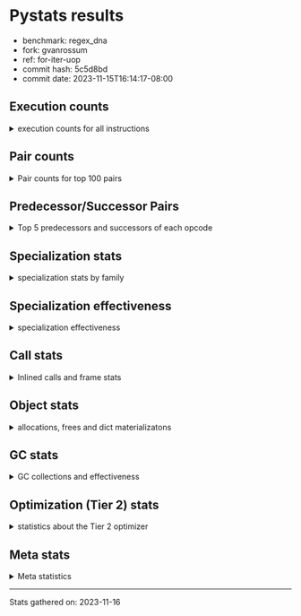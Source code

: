 
# Pystats results

- benchmark: regex_dna
- fork: gvanrossum
- ref: for-iter-uop
- commit hash: 5c5d8bd
- commit date: 2023-11-15T16:14:17-08:00

## Execution counts

<details>
<summary> execution counts for all instructions </summary>

|Name | Count | Self | Cumulative | Miss ratio | 
|---|---:|---:|---:|---:|
| LOAD_FAST | 223,980 | 19.9% | 19.9% |  |
| POP_JUMP_IF_FALSE | 68,380 | 6.1% | 26.0% |  |
| STORE_FAST | 63,160 | 5.6% | 31.6% |  |
| LOAD_GLOBAL_MODULE | 60,300 | 5.4% | 37.0% |  |
| LOAD_CONST | 55,400 | 4.9% | 41.9% |  |
| LOAD_GLOBAL_BUILTIN | 42,480 | 3.8% | 45.7% |  |
| RESUME_CHECK | 33,020 | 2.9% | 48.6% |  |
| LOAD_ATTR_INSTANCE_VALUE | 32,280 | 2.9% | 51.5% |  |
| LOAD_FAST_LOAD_FAST | 30,980 | 2.8% | 54.3% |  |
| POP_TOP | 30,580 | 2.7% | 57.0% |  |
| PUSH_NULL | 29,300 | 2.6% | 59.6% |  |
| RETURN_VALUE | 26,120 | 2.3% | 61.9% |  |
| EXTENDED_ARG | 24,560 | 2.2% | 64.1% |  |
| ENTER_EXECUTOR | 19,440 | 1.7% | 65.8% |  |
| CALL_BUILTIN_O | 17,980 | 1.6% | 67.4% |  |
| STORE_ATTR_INSTANCE_VALUE | 16,720 | 1.5% | 68.9% |  |
| TO_BOOL_BOOL | 14,840 | 1.3% | 70.2% |  |
| RETURN_CONST | 13,580 | 1.2% | 71.4% |  |
| IS_OP | 12,440 | 1.1% | 72.6% |  |
| CALL_LEN | 12,400 | 1.1% | 73.7% |  |
| CONTAINS_OP | 12,080 | 1.1% | 74.7% |  |
| CALL_PY_EXACT_ARGS | 11,820 | 1.1% | 75.8% |  |
| CALL_ISINSTANCE | 11,600 | 1.0% | 76.8% |  |
| POP_JUMP_IF_TRUE | 11,320 | 1.0% | 77.8% |  |
| BUILD_TUPLE | 11,200 | 1.0% | 78.8% |  |
| UNPACK_SEQUENCE_TWO_TUPLE | 11,120 | 1.0% | 79.8% |  |
| BINARY_OP_ADD_INT | 10,900 | 1.0% | 80.8% |  |
| BINARY_OP | 10,820 | 1.0% | 81.7% |  |
| LOAD_ATTR_METHOD_NO_DICT | 10,680 | 1.0% | 82.7% |  |
| TO_BOOL_INT | 10,580 | 0.9% | 83.6% |  |
| CALL | 9,840 | 0.9% | 84.5% |  |
| COMPARE_OP_STR | 9,440 | 0.8% | 85.3% | 4.4% |
| JUMP_FORWARD | 9,360 | 0.8% | 86.2% |  |
| STORE_FAST_STORE_FAST | 8,660 | 0.8% | 86.9% |  |
| BINARY_SUBSCR_LIST_INT | 7,880 | 0.7% | 87.6% | 5.6% |
| FOR_ITER_LIST | 7,300 | 0.6% | 88.3% |  |
| LOAD_ATTR | 7,040 | 0.6% | 88.9% |  |
| NOP | 6,900 | 0.6% | 89.5% |  |
| BUILD_LIST | 6,820 | 0.6% | 90.1% |  |
| GET_ITER | 6,660 | 0.6% | 90.7% |  |
| COMPARE_OP_INT | 6,620 | 0.6% | 91.3% |  |
| CALL_LIST_APPEND | 6,100 | 0.5% | 91.9% |  |
| CALL_BOUND_METHOD_EXACT_ARGS | 6,060 | 0.5% | 92.4% |  |
| BINARY_SUBSCR_STR_INT | 5,900 | 0.5% | 92.9% | 7.1% |
| INTERPRETER_EXIT | 5,860 | 0.5% | 93.5% |  |
| POP_JUMP_IF_NOT_NONE | 4,840 | 0.4% | 93.9% |  |
| FOR_ITER | 4,520 | 0.4% | 94.3% |  |
| BINARY_SUBSCR_GETITEM | 4,040 | 0.4% | 94.6% |  |
| TO_BOOL_LIST | 3,760 | 0.3% | 95.0% | 2.1% |
| BINARY_OP_SUBTRACT_INT | 3,420 | 0.3% | 95.3% |  |
| LOAD_ATTR_METHOD_WITH_VALUES | 3,140 | 0.3% | 95.6% |  |
| LOAD_ATTR_MODULE | 2,640 | 0.2% | 95.8% |  |
| TO_BOOL | 2,480 | 0.2% | 96.0% |  |
| CALL_TYPE_1 | 2,280 | 0.2% | 96.2% |  |
| FOR_ITER_RANGE | 2,240 | 0.2% | 96.4% |  |
| COPY | 2,020 | 0.2% | 96.6% |  |
| TO_BOOL_NONE | 2,000 | 0.2% | 96.8% |  |
| JUMP_BACKWARD | 1,940 | 0.2% | 97.0% |  |
| BINARY_SUBSCR_DICT | 1,880 | 0.2% | 97.1% |  |
| CALL_BUILTIN_CLASS | 1,860 | 0.2% | 97.3% |  |
| POP_JUMP_IF_NONE | 1,820 | 0.2% | 97.4% |  |
| BINARY_SUBSCR_TUPLE_INT | 1,760 | 0.2% | 97.6% |  |
| CALL_PY_WITH_DEFAULTS | 1,600 | 0.1% | 97.7% |  |
| STORE_SUBSCR_LIST_INT | 1,360 | 0.1% | 97.9% |  |
| STORE_SUBSCR | 1,340 | 0.1% | 98.0% |  |
| COMPARE_OP | 1,200 | 0.1% | 98.1% |  |
| BINARY_SUBSCR | 1,040 | 0.1% | 98.2% |  |
| UNARY_NOT | 1,040 | 0.1% | 98.3% |  |
| CALL_METHOD_DESCRIPTOR_FAST_WITH_KEYWORDS | 1,020 | 0.1% | 98.4% |  |
| STORE_FAST_LOAD_FAST | 960 | 0.1% | 98.5% |  |
| SWAP | 960 | 0.1% | 98.5% |  |
| BUILD_SLICE | 940 | 0.1% | 98.6% |  |
| FOR_ITER_TUPLE | 880 | 0.1% | 98.7% |  |
| EXIT_INIT_CHECK | 860 | 0.1% | 98.8% |  |
| CALL_ALLOC_AND_ENTER_INIT | 860 | 0.1% | 98.9% |  |
| CHECK_EXC_MATCH | 840 | 0.1% | 98.9% |  |
| POP_EXCEPT | 840 | 0.1% | 99.0% |  |
| PUSH_EXC_INFO | 840 | 0.1% | 99.1% |  |
| BUILD_MAP | 840 | 0.1% | 99.2% |  |
| LOAD_ATTR_PROPERTY | 840 | 0.1% | 99.2% |  |
| STORE_SUBSCR_DICT | 840 | 0.1% | 99.3% |  |
| CALL_METHOD_DESCRIPTOR_O | 760 | 0.1% | 99.4% |  |
| TO_BOOL_STR | 760 | 0.1% | 99.4% |  |
| LOAD_GLOBAL | 700 | 0.1% | 99.5% |  |
| CALL_BUILTIN_FAST_WITH_KEYWORDS | 420 | 0.0% | 99.5% |  |
| CALL_METHOD_DESCRIPTOR_FAST | 420 | 0.0% | 99.6% |  |
| CALL_METHOD_DESCRIPTOR_NOARGS | 420 | 0.0% | 99.6% |  |
| CALL_TUPLE_1 | 420 | 0.0% | 99.6% |  |
| UNPACK_SEQUENCE_TUPLE | 420 | 0.0% | 99.7% |  |
| LOAD_ATTR_NONDESCRIPTOR_WITH_VALUES | 360 | 0.0% | 99.7% |  |
| LOAD_ATTR_SLOT | 360 | 0.0% | 99.8% |  |
| BINARY_SLICE | 340 | 0.0% | 99.8% |  |
| CALL_BUILTIN_FAST | 320 | 0.0% | 99.8% | 100.0% |
| UNARY_NEGATIVE | 320 | 0.0% | 99.8% |  |
| LIST_APPEND | 320 | 0.0% | 99.9% |  |
| LOAD_FAST_AND_CLEAR | 320 | 0.0% | 99.9% |  |
| LOAD_FAST_CHECK | 300 | 0.0% | 99.9% |  |
| LOAD_DEREF | 240 | 0.0% | 99.9% |  |
| CALL_FUNCTION_EX | 160 | 0.0% | 100.0% |  |
| RESUME | 100 | 0.0% | 100.0% |  |
| CALL_INTRINSIC_1 | 80 | 0.0% | 100.0% |  |
| COPY_FREE_VARS | 80 | 0.0% | 100.0% |  |
| LIST_EXTEND | 80 | 0.0% | 100.0% |  |
| UNPACK_SEQUENCE | 60 | 0.0% | 100.0% |  |
| BINARY_OP_SUBTRACT_FLOAT | 60 | 0.0% | 100.0% |  |
| BINARY_OP_MULTIPLY_INT | 20 | 0.0% | 100.0% |  |


</details>

## Pair counts

<details>
<summary> Pair counts for top 100 pairs </summary>

|Pair | Count | Self | Cumulative | 
|---|---:|---:|---:|
| POP_JUMP_IF_FALSE LOAD_FAST | 52,620 | 4.7% | 4.7% |
| LOAD_FAST LOAD_GLOBAL_MODULE | 31,500 | 2.8% | 7.5% |
| STORE_FAST LOAD_FAST | 30,760 | 2.7% | 10.2% |
| LOAD_FAST LOAD_ATTR_INSTANCE_VALUE | 27,380 | 2.4% | 12.7% |
| LOAD_FAST PUSH_NULL | 25,420 | 2.3% | 14.9% |
| LOAD_GLOBAL_BUILTIN LOAD_FAST | 24,760 | 2.2% | 17.1% |
| LOAD_FAST LOAD_CONST | 22,500 | 2.0% | 19.1% |
| POP_TOP LOAD_FAST | 16,660 | 1.5% | 20.6% |
| PUSH_NULL LOAD_FAST | 16,360 | 1.5% | 22.1% |
| CALL_BUILTIN_O POP_TOP | 14,180 | 1.3% | 23.3% |
| RESUME_CHECK LOAD_GLOBAL_BUILTIN | 14,100 | 1.3% | 24.6% |
| LOAD_FAST CALL_BUILTIN_O | 13,140 | 1.2% | 25.7% |
| LOAD_GLOBAL_MODULE IS_OP | 12,080 | 1.1% | 26.8% |
| TO_BOOL_BOOL POP_JUMP_IF_FALSE | 11,940 | 1.1% | 27.9% |
| CALL_PY_EXACT_ARGS RESUME_CHECK | 11,820 | 1.1% | 28.9% |
| RESUME_CHECK LOAD_FAST | 11,700 | 1.0% | 30.0% |
| LOAD_CONST BINARY_OP_ADD_INT | 10,480 | 0.9% | 30.9% |
| CALL_ISINSTANCE TO_BOOL_BOOL | 10,340 | 0.9% | 31.8% |
| LOAD_ATTR_INSTANCE_VALUE LOAD_FAST | 9,900 | 0.9% | 32.7% |
| LOAD_FAST LOAD_GLOBAL_BUILTIN | 9,600 | 0.9% | 33.6% |
| RETURN_CONST POP_TOP | 9,280 | 0.8% | 34.4% |
| LOAD_GLOBAL_MODULE LOAD_FAST | 9,260 | 0.8% | 35.2% |
| LOAD_FAST STORE_ATTR_INSTANCE_VALUE | 9,200 | 0.8% | 36.0% |
| COMPARE_OP_STR POP_JUMP_IF_FALSE | 9,080 | 0.8% | 36.8% |
| EXTENDED_ARG ENTER_EXECUTOR | 9,000 | 0.8% | 37.6% |
| IS_OP POP_JUMP_IF_FALSE | 8,940 | 0.8% | 38.4% |
| CONTAINS_OP POP_JUMP_IF_FALSE | 8,900 | 0.8% | 39.2% |
| LOAD_GLOBAL_BUILTIN CALL_ISINSTANCE | 8,300 | 0.7% | 40.0% |
| LOAD_GLOBAL_MODULE BINARY_OP | 8,140 | 0.7% | 40.7% |
| LOAD_FAST CALL_LEN | 7,540 | 0.7% | 41.4% |
| LOAD_CONST COMPARE_OP_STR | 7,500 | 0.7% | 42.0% |
| LOAD_FAST RETURN_VALUE | 7,440 | 0.7% | 42.7% |
| LOAD_FAST BINARY_SUBSCR_LIST_INT | 7,440 | 0.7% | 43.3% |
| UNPACK_SEQUENCE_TWO_TUPLE STORE_FAST_STORE_FAST | 7,380 | 0.7% | 44.0% |
| BINARY_SUBSCR_LIST_INT RETURN_VALUE | 7,240 | 0.6% | 44.6% |
| LOAD_FAST_LOAD_FAST STORE_ATTR_INSTANCE_VALUE | 7,100 | 0.6% | 45.3% |
| LOAD_GLOBAL_MODULE CONTAINS_OP | 7,080 | 0.6% | 45.9% |
| BINARY_OP TO_BOOL_INT | 6,740 | 0.6% | 46.5% |
| BINARY_OP_ADD_INT STORE_FAST | 6,740 | 0.6% | 47.1% |
| COMPARE_OP_INT POP_JUMP_IF_FALSE | 6,620 | 0.6% | 47.7% |
| TO_BOOL_INT POP_JUMP_IF_FALSE | 6,500 | 0.6% | 48.3% |
| CACHE RESUME_CHECK | 6,280 | 0.6% | 48.8% |
| RETURN_VALUE STORE_FAST | 6,280 | 0.6% | 49.4% |
| LOAD_FAST LOAD_ATTR | 6,160 | 0.5% | 49.9% |
| CALL_BOUND_METHOD_EXACT_ARGS RESUME_CHECK | 6,060 | 0.5% | 50.5% |
| LOAD_ATTR_METHOD_NO_DICT LOAD_FAST | 6,000 | 0.5% | 51.0% |
| LOAD_CONST COMPARE_OP_INT | 5,620 | 0.5% | 51.5% |
| STORE_FAST LOAD_GLOBAL_MODULE | 5,620 | 0.5% | 52.0% |
| LOAD_ATTR STORE_FAST | 5,580 | 0.5% | 52.5% |
| LOAD_GLOBAL_MODULE LOAD_FAST_LOAD_FAST | 5,480 | 0.5% | 53.0% |
| PUSH_NULL LOAD_GLOBAL_MODULE | 5,460 | 0.5% | 53.5% |
| LOAD_CONST STORE_FAST | 5,460 | 0.5% | 54.0% |
| BUILD_LIST STORE_FAST | 5,360 | 0.5% | 54.4% |
| LOAD_FAST LOAD_ATTR_METHOD_NO_DICT | 5,220 | 0.5% | 54.9% |
| CALL STORE_FAST | 5,060 | 0.5% | 55.4% |
| RETURN_VALUE INTERPRETER_EXIT | 5,020 | 0.4% | 55.8% |
| STORE_ATTR_INSTANCE_VALUE RETURN_CONST | 5,000 | 0.4% | 56.3% |
| LOAD_CONST LOAD_FAST | 4,980 | 0.4% | 56.7% |
| POP_JUMP_IF_TRUE LOAD_FAST | 4,940 | 0.4% | 57.1% |
| STORE_FAST LOAD_CONST | 4,940 | 0.4% | 57.6% |
| RETURN_VALUE UNPACK_SEQUENCE_TWO_TUPLE | 4,880 | 0.4% | 58.0% |
| EXTENDED_ARG POP_JUMP_IF_FALSE | 4,760 | 0.4% | 58.4% |
| STORE_ATTR_INSTANCE_VALUE LOAD_FAST_LOAD_FAST | 4,580 | 0.4% | 58.8% |
| JUMP_FORWARD EXTENDED_ARG | 4,480 | 0.4% | 59.2% |
| POP_JUMP_IF_FALSE LOAD_GLOBAL_MODULE | 4,400 | 0.4% | 59.6% |
| ENTER_EXECUTOR EXTENDED_ARG | 4,320 | 0.4% | 60.0% |
| LOAD_FAST POP_JUMP_IF_NOT_NONE | 4,300 | 0.4% | 60.4% |
| NOP LOAD_FAST | 4,260 | 0.4% | 60.8% |
| POP_TOP EXTENDED_ARG | 4,160 | 0.4% | 61.1% |
| EXTENDED_ARG JUMP_FORWARD | 4,160 | 0.4% | 61.5% |
| LOAD_CONST BINARY_SUBSCR_STR_INT | 4,160 | 0.4% | 61.9% |
| BINARY_OP_ADD_INT LOAD_FAST | 4,160 | 0.4% | 62.3% |
| BINARY_SUBSCR_STR_INT LOAD_CONST | 4,160 | 0.4% | 62.6% |
| BINARY_SUBSCR_GETITEM RESUME_CHECK | 4,040 | 0.4% | 63.0% |
| LOAD_FAST CALL | 3,920 | 0.3% | 63.3% |
| LOAD_FAST_LOAD_FAST CALL_PY_EXACT_ARGS | 3,880 | 0.3% | 63.7% |
| LOAD_FAST TO_BOOL_INT | 3,840 | 0.3% | 64.0% |
| STORE_FAST_STORE_FAST LOAD_FAST | 3,840 | 0.3% | 64.4% |
| LOAD_GLOBAL_MODULE STORE_FAST | 3,840 | 0.3% | 64.7% |
| CALL_BUILTIN_O BUILD_TUPLE | 3,800 | 0.3% | 65.0% |
| STORE_FAST STORE_FAST | 3,760 | 0.3% | 65.4% |
| LOAD_FAST_LOAD_FAST CONTAINS_OP | 3,740 | 0.3% | 65.7% |
| STORE_FAST LOAD_GLOBAL_BUILTIN | 3,740 | 0.3% | 66.0% |
| UNPACK_SEQUENCE_TWO_TUPLE STORE_FAST | 3,740 | 0.3% | 66.4% |
| ENTER_EXECUTOR POP_JUMP_IF_FALSE | 3,720 | 0.3% | 66.7% |
| LOAD_ATTR_INSTANCE_VALUE STORE_FAST | 3,720 | 0.3% | 67.0% |
| TO_BOOL_INT POP_JUMP_IF_TRUE | 3,660 | 0.3% | 67.4% |
| STORE_FAST NOP | 3,600 | 0.3% | 67.7% |
| LOAD_FAST TO_BOOL_LIST | 3,560 | 0.3% | 68.0% |
| IS_OP POP_JUMP_IF_TRUE | 3,500 | 0.3% | 68.3% |
| EXTENDED_ARG FOR_ITER | 3,480 | 0.3% | 68.6% |
| PUSH_NULL LOAD_CONST | 3,380 | 0.3% | 68.9% |
| LOAD_FAST CALL_LIST_APPEND | 3,380 | 0.3% | 69.2% |
| LOAD_FAST_LOAD_FAST LOAD_FAST | 3,380 | 0.3% | 69.5% |
| CALL_LIST_APPEND RETURN_CONST | 3,380 | 0.3% | 69.8% |
| LOAD_ATTR_INSTANCE_VALUE LOAD_ATTR_METHOD_NO_DICT | 3,380 | 0.3% | 70.1% |
| POP_TOP ENTER_EXECUTOR | 3,360 | 0.3% | 70.4% |
| LOAD_FAST CALL_PY_EXACT_ARGS | 3,260 | 0.3% | 70.7% |
| RETURN_VALUE POP_TOP | 3,200 | 0.3% | 71.0% |
| BUILD_TUPLE CALL_BOUND_METHOD_EXACT_ARGS | 3,180 | 0.3% | 71.3% |


</details>

## Predecessor/Successor Pairs

<details>
<summary> Top 5 predecessors and successors of each opcode </summary>

### BINARY_SLICE

<details>
<summary> Successors and predecessors for BINARY_SLICE </summary>

|Predecessors | Count | Percentage | 
|---|---:|---:|
| LOAD_FAST | 320 | 94.1% |
| LOAD_CONST | 20 | 5.9% |

|Successors | Count | Percentage | 
|---|---:|---:|
| LOAD_CONST | 320 | 94.1% |
| STORE_FAST | 20 | 5.9% |


</details>

### CACHE

<details>
<summary> Successors and predecessors for CACHE </summary>

|Successors | Count | Percentage | 
|---|---:|---:|
| RESUME_CHECK | 6,280 | 100.0% |


</details>

### BINARY_SUBSCR

<details>
<summary> Successors and predecessors for BINARY_SUBSCR </summary>

|Predecessors | Count | Percentage | 
|---|---:|---:|
| BUILD_SLICE | 940 | 90.4% |
| BINARY_SUBSCR | 40 | 3.8% |
| LOAD_CONST | 40 | 3.8% |
| LOAD_FAST | 20 | 1.9% |

|Successors | Count | Percentage | 
|---|---:|---:|
| GET_ITER | 620 | 59.6% |
| STORE_FAST | 320 | 30.8% |
| BINARY_SUBSCR | 40 | 3.8% |
| BINARY_SUBSCR_GETITEM | 20 | 1.9% |
| BINARY_SUBSCR_TUPLE_INT | 20 | 1.9% |


</details>

### CHECK_EXC_MATCH

<details>
<summary> Successors and predecessors for CHECK_EXC_MATCH </summary>

|Predecessors | Count | Percentage | 
|---|---:|---:|
| LOAD_GLOBAL_BUILTIN | 840 | 100.0% |

|Successors | Count | Percentage | 
|---|---:|---:|
| POP_JUMP_IF_FALSE | 840 | 100.0% |


</details>

### EXIT_INIT_CHECK

<details>
<summary> Successors and predecessors for EXIT_INIT_CHECK </summary>

|Predecessors | Count | Percentage | 
|---|---:|---:|
| RETURN_CONST | 860 | 100.0% |

|Successors | Count | Percentage | 
|---|---:|---:|
| RETURN_VALUE | 860 | 100.0% |


</details>

### GET_ITER

<details>
<summary> Successors and predecessors for GET_ITER </summary>

|Predecessors | Count | Percentage | 
|---|---:|---:|
| LOAD_FAST | 2,640 | 39.6% |
| LOAD_ATTR_INSTANCE_VALUE | 1,680 | 25.2% |
| BINARY_SUBSCR | 620 | 9.3% |
| BINARY_SUBSCR_TUPLE_INT | 600 | 9.0% |
| CALL_BUILTIN_CLASS | 540 | 8.1% |

|Successors | Count | Percentage | 
|---|---:|---:|
| FOR_ITER_LIST | 2,240 | 33.6% |
| EXTENDED_ARG | 2,160 | 32.4% |
| FOR_ITER | 920 | 13.8% |
| FOR_ITER_RANGE | 900 | 13.5% |
| LOAD_FAST_AND_CLEAR | 320 | 4.8% |


</details>

### INTERPRETER_EXIT

<details>
<summary> Successors and predecessors for INTERPRETER_EXIT </summary>

|Predecessors | Count | Percentage | 
|---|---:|---:|
| RETURN_VALUE | 5,020 | 85.7% |
| RETURN_CONST | 840 | 14.3% |


</details>

### NOP

<details>
<summary> Successors and predecessors for NOP </summary>

|Predecessors | Count | Percentage | 
|---|---:|---:|
| STORE_FAST | 3,600 | 52.2% |
| POP_JUMP_IF_FALSE | 1,860 | 27.0% |
| NOP | 480 | 7.0% |
| STORE_FAST_STORE_FAST | 480 | 7.0% |
| JUMP_FORWARD | 200 | 2.9% |

|Successors | Count | Percentage | 
|---|---:|---:|
| LOAD_FAST | 4,260 | 61.7% |
| LOAD_GLOBAL_MODULE | 1,680 | 24.3% |
| NOP | 480 | 7.0% |
| BUILD_LIST | 200 | 2.9% |
| LOAD_CONST | 200 | 2.9% |


</details>

### POP_EXCEPT

<details>
<summary> Successors and predecessors for POP_EXCEPT </summary>

|Predecessors | Count | Percentage | 
|---|---:|---:|
| POP_TOP | 420 | 50.0% |
| STORE_ATTR_INSTANCE_VALUE | 420 | 50.0% |

|Successors | Count | Percentage | 
|---|---:|---:|
| JUMP_FORWARD | 420 | 50.0% |
| RETURN_CONST | 420 | 50.0% |


</details>

### POP_TOP

<details>
<summary> Successors and predecessors for POP_TOP </summary>

|Predecessors | Count | Percentage | 
|---|---:|---:|
| CALL_BUILTIN_O | 14,180 | 46.4% |
| RETURN_CONST | 9,280 | 30.3% |
| RETURN_VALUE | 3,200 | 10.5% |
| POP_JUMP_IF_FALSE | 1,900 | 6.2% |
| ENTER_EXECUTOR | 940 | 3.1% |

|Successors | Count | Percentage | 
|---|---:|---:|
| LOAD_FAST | 16,660 | 54.5% |
| EXTENDED_ARG | 4,160 | 13.6% |
| ENTER_EXECUTOR | 3,360 | 11.0% |
| JUMP_FORWARD | 1,560 | 5.1% |
| RETURN_CONST | 1,140 | 3.7% |


</details>

### PUSH_EXC_INFO

<details>
<summary> Successors and predecessors for PUSH_EXC_INFO </summary>

|Predecessors | Count | Percentage | 
|---|---:|---:|
| BINARY_SUBSCR_DICT | 420 | 50.0% |
| BINARY_SUBSCR_STR_INT | 420 | 50.0% |

|Successors | Count | Percentage | 
|---|---:|---:|
| LOAD_GLOBAL_BUILTIN | 840 | 100.0% |


</details>

### PUSH_NULL

<details>
<summary> Successors and predecessors for PUSH_NULL </summary>

|Predecessors | Count | Percentage | 
|---|---:|---:|
| LOAD_FAST | 25,420 | 86.8% |
| LOAD_ATTR_MODULE | 2,640 | 9.0% |
| STORE_FAST_LOAD_FAST | 960 | 3.3% |
| LOAD_DEREF | 160 | 0.5% |
| LOAD_ATTR | 120 | 0.4% |

|Successors | Count | Percentage | 
|---|---:|---:|
| LOAD_FAST | 16,360 | 55.8% |
| LOAD_GLOBAL_MODULE | 5,460 | 18.6% |
| LOAD_CONST | 3,380 | 11.5% |
| LOAD_FAST_LOAD_FAST | 2,700 | 9.2% |
| CALL_BOUND_METHOD_EXACT_ARGS | 940 | 3.2% |


</details>

### RETURN_VALUE

<details>
<summary> Successors and predecessors for RETURN_VALUE </summary>

|Predecessors | Count | Percentage | 
|---|---:|---:|
| LOAD_FAST | 7,440 | 28.5% |
| BINARY_SUBSCR_LIST_INT | 7,240 | 27.7% |
| CALL_LEN | 2,500 | 9.6% |
| BINARY_SUBSCR_DICT | 1,440 | 5.5% |
| CALL | 1,160 | 4.4% |

|Successors | Count | Percentage | 
|---|---:|---:|
| STORE_FAST | 6,280 | 24.0% |
| INTERPRETER_EXIT | 5,020 | 19.2% |
| UNPACK_SEQUENCE_TWO_TUPLE | 4,880 | 18.7% |
| POP_TOP | 3,200 | 12.3% |
| LOAD_ATTR_METHOD_NO_DICT | 1,600 | 6.1% |


</details>

### STORE_SUBSCR

<details>
<summary> Successors and predecessors for STORE_SUBSCR </summary>

|Predecessors | Count | Percentage | 
|---|---:|---:|
| LOAD_FAST_LOAD_FAST | 1,280 | 95.5% |
| STORE_SUBSCR | 20 | 1.5% |
| LOAD_CONST | 20 | 1.5% |
| LOAD_FAST | 20 | 1.5% |

|Successors | Count | Percentage | 
|---|---:|---:|
| JUMP_FORWARD | 1,280 | 95.5% |
| STORE_SUBSCR | 20 | 1.5% |
| EXTENDED_ARG | 20 | 1.5% |
| RETURN_CONST | 20 | 1.5% |


</details>

### TO_BOOL

<details>
<summary> Successors and predecessors for TO_BOOL </summary>

|Predecessors | Count | Percentage | 
|---|---:|---:|
| LOAD_FAST | 1,680 | 67.7% |
| BINARY_OP | 420 | 16.9% |
| TO_BOOL | 200 | 8.1% |
| LOAD_ATTR | 180 | 7.3% |

|Successors | Count | Percentage | 
|---|---:|---:|
| POP_JUMP_IF_FALSE | 1,620 | 65.3% |
| POP_JUMP_IF_TRUE | 640 | 25.8% |
| TO_BOOL | 200 | 8.1% |
| TO_BOOL_NONE | 20 | 0.8% |


</details>

### UNARY_NEGATIVE

<details>
<summary> Successors and predecessors for UNARY_NEGATIVE </summary>

|Predecessors | Count | Percentage | 
|---|---:|---:|
| LOAD_FAST | 320 | 100.0% |

|Successors | Count | Percentage | 
|---|---:|---:|
| CALL_BUILTIN_CLASS | 320 | 100.0% |


</details>

### UNARY_NOT

<details>
<summary> Successors and predecessors for UNARY_NOT </summary>

|Predecessors | Count | Percentage | 
|---|---:|---:|
| TO_BOOL_LIST | 620 | 59.6% |
| TO_BOOL_INT | 420 | 40.4% |

|Successors | Count | Percentage | 
|---|---:|---:|
| CALL_PY_EXACT_ARGS | 620 | 59.6% |
| COPY | 420 | 40.4% |


</details>

### BINARY_OP

<details>
<summary> Successors and predecessors for BINARY_OP </summary>

|Predecessors | Count | Percentage | 
|---|---:|---:|
| LOAD_GLOBAL_MODULE | 8,140 | 75.2% |
| LOAD_FAST_LOAD_FAST | 660 | 6.1% |
| BINARY_OP | 480 | 4.4% |
| LOAD_FAST | 460 | 4.3% |
| RETURN_VALUE | 420 | 3.9% |

|Successors | Count | Percentage | 
|---|---:|---:|
| TO_BOOL_INT | 6,740 | 62.3% |
| STORE_FAST | 2,140 | 19.8% |
| BINARY_OP | 480 | 4.4% |
| TO_BOOL | 420 | 3.9% |
| LOAD_CONST | 420 | 3.9% |


</details>

### BUILD_LIST

<details>
<summary> Successors and predecessors for BUILD_LIST </summary>

|Predecessors | Count | Percentage | 
|---|---:|---:|
| STORE_FAST | 1,720 | 25.2% |
| RESUME_CHECK | 1,320 | 19.4% |
| LOAD_CONST | 1,060 | 15.5% |
| POP_JUMP_IF_NOT_NONE | 820 | 12.0% |
| POP_JUMP_IF_FALSE | 620 | 9.1% |

|Successors | Count | Percentage | 
|---|---:|---:|
| STORE_FAST | 5,360 | 78.6% |
| LOAD_FAST | 840 | 12.3% |
| SWAP | 320 | 4.7% |
| LOAD_GLOBAL_BUILTIN | 220 | 3.2% |
| LOAD_DEREF | 80 | 1.2% |


</details>

### BUILD_MAP

<details>
<summary> Successors and predecessors for BUILD_MAP </summary>

|Predecessors | Count | Percentage | 
|---|---:|---:|
| STORE_ATTR_INSTANCE_VALUE | 840 | 100.0% |

|Successors | Count | Percentage | 
|---|---:|---:|
| LOAD_FAST | 840 | 100.0% |


</details>

### BUILD_SLICE

<details>
<summary> Successors and predecessors for BUILD_SLICE </summary>

|Predecessors | Count | Percentage | 
|---|---:|---:|
| LOAD_CONST | 940 | 100.0% |

|Successors | Count | Percentage | 
|---|---:|---:|
| BINARY_SUBSCR | 940 | 100.0% |


</details>

### BUILD_TUPLE

<details>
<summary> Successors and predecessors for BUILD_TUPLE </summary>

|Predecessors | Count | Percentage | 
|---|---:|---:|
| CALL_BUILTIN_O | 3,800 | 33.9% |
| LOAD_FAST_LOAD_FAST | 2,920 | 26.1% |
| LOAD_FAST | 2,060 | 18.4% |
| CALL | 860 | 7.7% |
| LOAD_GLOBAL_BUILTIN | 840 | 7.5% |

|Successors | Count | Percentage | 
|---|---:|---:|
| CALL_BOUND_METHOD_EXACT_ARGS | 3,180 | 28.4% |
| BINARY_SUBSCR_DICT | 1,680 | 15.0% |
| CALL_LIST_APPEND | 1,520 | 13.6% |
| STORE_FAST | 1,380 | 12.3% |
| RETURN_VALUE | 980 | 8.8% |


</details>

### CALL

<details>
<summary> Successors and predecessors for CALL </summary>

|Predecessors | Count | Percentage | 
|---|---:|---:|
| LOAD_FAST | 3,920 | 39.8% |
| LOAD_GLOBAL_MODULE | 1,680 | 17.1% |
| ENTER_EXECUTOR | 1,460 | 14.8% |
| LOAD_FAST_LOAD_FAST | 920 | 9.3% |
| LOAD_CONST | 900 | 9.1% |

|Successors | Count | Percentage | 
|---|---:|---:|
| STORE_FAST | 5,060 | 51.4% |
| RETURN_VALUE | 1,160 | 11.8% |
| RESUME_CHECK | 980 | 10.0% |
| BUILD_TUPLE | 860 | 8.7% |
| LOAD_GLOBAL_BUILTIN | 840 | 8.5% |


</details>

### CALL_FUNCTION_EX

<details>
<summary> Successors and predecessors for CALL_FUNCTION_EX </summary>

|Predecessors | Count | Percentage | 
|---|---:|---:|
| CALL_INTRINSIC_1 | 80 | 50.0% |
| LOAD_FAST | 80 | 50.0% |

|Successors | Count | Percentage | 
|---|---:|---:|
| COPY_FREE_VARS | 80 | 50.0% |
| RESUME_CHECK | 60 | 37.5% |
| RESUME | 20 | 12.5% |


</details>

### CALL_INTRINSIC_1

<details>
<summary> Successors and predecessors for CALL_INTRINSIC_1 </summary>

|Predecessors | Count | Percentage | 
|---|---:|---:|
| LIST_EXTEND | 80 | 100.0% |

|Successors | Count | Percentage | 
|---|---:|---:|
| CALL_FUNCTION_EX | 80 | 100.0% |


</details>

### COMPARE_OP

<details>
<summary> Successors and predecessors for COMPARE_OP </summary>

|Predecessors | Count | Percentage | 
|---|---:|---:|
| LOAD_GLOBAL_MODULE | 860 | 71.7% |
| LOAD_FAST | 280 | 23.3% |
| COMPARE_OP | 60 | 5.0% |

|Successors | Count | Percentage | 
|---|---:|---:|
| POP_JUMP_IF_FALSE | 940 | 78.3% |
| POP_JUMP_IF_TRUE | 200 | 16.7% |
| COMPARE_OP | 60 | 5.0% |


</details>

### CONTAINS_OP

<details>
<summary> Successors and predecessors for CONTAINS_OP </summary>

|Predecessors | Count | Percentage | 
|---|---:|---:|
| LOAD_GLOBAL_MODULE | 7,080 | 58.6% |
| LOAD_FAST_LOAD_FAST | 3,740 | 31.0% |
| LOAD_CONST | 1,260 | 10.4% |

|Successors | Count | Percentage | 
|---|---:|---:|
| POP_JUMP_IF_FALSE | 8,900 | 73.7% |
| EXTENDED_ARG | 3,160 | 26.2% |
| RETURN_VALUE | 20 | 0.2% |


</details>

### COPY

<details>
<summary> Successors and predecessors for COPY </summary>

|Predecessors | Count | Percentage | 
|---|---:|---:|
| LOAD_CONST | 840 | 41.6% |
| LOAD_ATTR_INSTANCE_VALUE | 760 | 37.6% |
| UNARY_NOT | 420 | 20.8% |

|Successors | Count | Percentage | 
|---|---:|---:|
| STORE_FAST_STORE_FAST | 840 | 41.6% |
| TO_BOOL_STR | 760 | 37.6% |
| TO_BOOL_BOOL | 420 | 20.8% |


</details>

### COPY_FREE_VARS

<details>
<summary> Successors and predecessors for COPY_FREE_VARS </summary>

|Predecessors | Count | Percentage | 
|---|---:|---:|
| CALL_FUNCTION_EX | 80 | 100.0% |

|Successors | Count | Percentage | 
|---|---:|---:|
| RESUME_CHECK | 60 | 75.0% |
| RESUME | 20 | 25.0% |


</details>

### ENTER_EXECUTOR

<details>
<summary> Successors and predecessors for ENTER_EXECUTOR </summary>

|Predecessors | Count | Percentage | 
|---|---:|---:|
| EXTENDED_ARG | 9,000 | 46.3% |
| POP_TOP | 3,360 | 17.3% |
| POP_JUMP_IF_TRUE | 3,180 | 16.4% |
| CALL_LIST_APPEND | 1,500 | 7.7% |
| STORE_FAST | 1,300 | 6.7% |

|Successors | Count | Percentage | 
|---|---:|---:|
| EXTENDED_ARG | 4,320 | 22.2% |
| POP_JUMP_IF_FALSE | 3,720 | 19.1% |
| BINARY_SUBSCR_GETITEM | 2,580 | 13.3% |
| LOAD_CONST | 2,420 | 12.4% |
| CALL | 1,460 | 7.5% |


</details>

### EXTENDED_ARG

<details>
<summary> Successors and predecessors for EXTENDED_ARG </summary>

|Predecessors | Count | Percentage | 
|---|---:|---:|
| JUMP_FORWARD | 4,480 | 18.2% |
| ENTER_EXECUTOR | 4,320 | 17.6% |
| POP_TOP | 4,160 | 16.9% |
| STORE_FAST | 3,180 | 12.9% |
| CONTAINS_OP | 3,160 | 12.9% |

|Successors | Count | Percentage | 
|---|---:|---:|
| ENTER_EXECUTOR | 9,000 | 36.6% |
| POP_JUMP_IF_FALSE | 4,760 | 19.4% |
| JUMP_FORWARD | 4,160 | 16.9% |
| FOR_ITER | 3,480 | 14.2% |
| FOR_ITER_LIST | 3,000 | 12.2% |


</details>

### FOR_ITER

<details>
<summary> Successors and predecessors for FOR_ITER </summary>

|Predecessors | Count | Percentage | 
|---|---:|---:|
| EXTENDED_ARG | 3,480 | 77.0% |
| GET_ITER | 920 | 20.4% |
| FOR_ITER | 60 | 1.3% |
| JUMP_BACKWARD | 60 | 1.3% |

|Successors | Count | Percentage | 
|---|---:|---:|
| UNPACK_SEQUENCE_TWO_TUPLE | 2,940 | 65.0% |
| RETURN_CONST | 520 | 11.5% |
| LOAD_FAST | 420 | 9.3% |
| LOAD_GLOBAL_MODULE | 420 | 9.3% |
| FOR_ITER | 60 | 1.3% |


</details>

### IS_OP

<details>
<summary> Successors and predecessors for IS_OP </summary>

|Predecessors | Count | Percentage | 
|---|---:|---:|
| LOAD_GLOBAL_MODULE | 12,080 | 97.1% |
| LOAD_FAST | 180 | 1.4% |
| LOAD_GLOBAL_BUILTIN | 180 | 1.4% |

|Successors | Count | Percentage | 
|---|---:|---:|
| POP_JUMP_IF_FALSE | 8,940 | 71.9% |
| POP_JUMP_IF_TRUE | 3,500 | 28.1% |


</details>

### JUMP_BACKWARD

<details>
<summary> Successors and predecessors for JUMP_BACKWARD </summary>

|Predecessors | Count | Percentage | 
|---|---:|---:|
| STORE_FAST | 680 | 35.1% |
| POP_TOP | 620 | 32.0% |
| CALL_LIST_APPEND | 480 | 24.7% |
| EXTENDED_ARG | 160 | 8.2% |

|Successors | Count | Percentage | 
|---|---:|---:|
| FOR_ITER_LIST | 760 | 39.2% |
| FOR_ITER_TUPLE | 600 | 30.9% |
| EXTENDED_ARG | 280 | 14.4% |
| ENTER_EXECUTOR | 180 | 9.3% |
| FOR_ITER | 60 | 3.1% |


</details>

### JUMP_FORWARD

<details>
<summary> Successors and predecessors for JUMP_FORWARD </summary>

|Predecessors | Count | Percentage | 
|---|---:|---:|
| EXTENDED_ARG | 4,160 | 44.4% |
| POP_TOP | 1,560 | 16.7% |
| STORE_SUBSCR | 1,280 | 13.7% |
| STORE_FAST | 1,160 | 12.4% |
| POP_EXCEPT | 420 | 4.5% |

|Successors | Count | Percentage | 
|---|---:|---:|
| EXTENDED_ARG | 4,480 | 47.9% |
| LOAD_FAST | 1,860 | 19.9% |
| LOAD_GLOBAL_BUILTIN | 1,680 | 17.9% |
| LOAD_GLOBAL_MODULE | 940 | 10.0% |
| NOP | 200 | 2.1% |


</details>

### LIST_APPEND

<details>
<summary> Successors and predecessors for LIST_APPEND </summary>

|Predecessors | Count | Percentage | 
|---|---:|---:|
| CALL_BUILTIN_CLASS | 320 | 100.0% |

|Successors | Count | Percentage | 
|---|---:|---:|
| ENTER_EXECUTOR | 320 | 100.0% |


</details>

### LIST_EXTEND

<details>
<summary> Successors and predecessors for LIST_EXTEND </summary>

|Predecessors | Count | Percentage | 
|---|---:|---:|
| LOAD_DEREF | 80 | 100.0% |

|Successors | Count | Percentage | 
|---|---:|---:|
| CALL_INTRINSIC_1 | 80 | 100.0% |


</details>

### LOAD_ATTR

<details>
<summary> Successors and predecessors for LOAD_ATTR </summary>

|Predecessors | Count | Percentage | 
|---|---:|---:|
| LOAD_FAST | 6,160 | 87.5% |
| LOAD_GLOBAL_BUILTIN | 320 | 4.5% |
| LOAD_ATTR | 240 | 3.4% |
| LOAD_GLOBAL | 120 | 1.7% |
| LOAD_GLOBAL_MODULE | 120 | 1.7% |

|Successors | Count | Percentage | 
|---|---:|---:|
| STORE_FAST | 5,580 | 79.3% |
| LOAD_FAST | 520 | 7.4% |
| LOAD_ATTR | 240 | 3.4% |
| LOAD_FAST_LOAD_FAST | 200 | 2.8% |
| TO_BOOL | 180 | 2.6% |


</details>

### LOAD_CONST

<details>
<summary> Successors and predecessors for LOAD_CONST </summary>

|Predecessors | Count | Percentage | 
|---|---:|---:|
| LOAD_FAST | 22,500 | 40.6% |
| STORE_FAST | 4,940 | 8.9% |
| BINARY_SUBSCR_STR_INT | 4,160 | 7.5% |
| PUSH_NULL | 3,380 | 6.1% |
| CALL_LEN | 2,880 | 5.2% |

|Successors | Count | Percentage | 
|---|---:|---:|
| BINARY_OP_ADD_INT | 10,480 | 18.9% |
| COMPARE_OP_STR | 7,500 | 13.5% |
| COMPARE_OP_INT | 5,620 | 10.1% |
| STORE_FAST | 5,460 | 9.9% |
| LOAD_FAST | 4,980 | 9.0% |


</details>

### LOAD_DEREF

<details>
<summary> Successors and predecessors for LOAD_DEREF </summary>

|Predecessors | Count | Percentage | 
|---|---:|---:|
| NOP | 80 | 33.3% |
| BUILD_LIST | 80 | 33.3% |
| RESUME_CHECK | 60 | 25.0% |
| RESUME | 20 | 8.3% |

|Successors | Count | Percentage | 
|---|---:|---:|
| PUSH_NULL | 160 | 66.7% |
| LIST_EXTEND | 80 | 33.3% |


</details>

### LOAD_FAST

<details>
<summary> Successors and predecessors for LOAD_FAST </summary>

|Predecessors | Count | Percentage | 
|---|---:|---:|
| POP_JUMP_IF_FALSE | 52,620 | 23.5% |
| STORE_FAST | 30,760 | 13.7% |
| LOAD_GLOBAL_BUILTIN | 24,760 | 11.1% |
| POP_TOP | 16,660 | 7.4% |
| PUSH_NULL | 16,360 | 7.3% |

|Successors | Count | Percentage | 
|---|---:|---:|
| LOAD_GLOBAL_MODULE | 31,500 | 14.1% |
| LOAD_ATTR_INSTANCE_VALUE | 27,380 | 12.2% |
| PUSH_NULL | 25,420 | 11.3% |
| LOAD_CONST | 22,500 | 10.0% |
| CALL_BUILTIN_O | 13,140 | 5.9% |


</details>

### LOAD_FAST_AND_CLEAR

<details>
<summary> Successors and predecessors for LOAD_FAST_AND_CLEAR </summary>

|Predecessors | Count | Percentage | 
|---|---:|---:|
| GET_ITER | 320 | 100.0% |

|Successors | Count | Percentage | 
|---|---:|---:|
| SWAP | 320 | 100.0% |


</details>

### LOAD_FAST_CHECK

<details>
<summary> Successors and predecessors for LOAD_FAST_CHECK </summary>

|Predecessors | Count | Percentage | 
|---|---:|---:|
| POP_JUMP_IF_NOT_NONE | 220 | 73.3% |
| POP_JUMP_IF_NONE | 80 | 26.7% |

|Successors | Count | Percentage | 
|---|---:|---:|
| TO_BOOL_BOOL | 220 | 73.3% |
| LOAD_FAST | 80 | 26.7% |


</details>

### LOAD_FAST_LOAD_FAST

<details>
<summary> Successors and predecessors for LOAD_FAST_LOAD_FAST </summary>

|Predecessors | Count | Percentage | 
|---|---:|---:|
| LOAD_GLOBAL_MODULE | 5,480 | 17.7% |
| STORE_ATTR_INSTANCE_VALUE | 4,580 | 14.8% |
| STORE_FAST_STORE_FAST | 3,140 | 10.1% |
| RESUME_CHECK | 2,800 | 9.0% |
| PUSH_NULL | 2,700 | 8.7% |

|Successors | Count | Percentage | 
|---|---:|---:|
| STORE_ATTR_INSTANCE_VALUE | 7,100 | 22.9% |
| CALL_PY_EXACT_ARGS | 3,880 | 12.5% |
| CONTAINS_OP | 3,740 | 12.1% |
| LOAD_FAST | 3,380 | 10.9% |
| BUILD_TUPLE | 2,920 | 9.4% |


</details>

### LOAD_GLOBAL

<details>
<summary> Successors and predecessors for LOAD_GLOBAL </summary>

|Predecessors | Count | Percentage | 
|---|---:|---:|
| STORE_FAST | 200 | 28.6% |
| LOAD_FAST | 100 | 14.3% |
| RESUME | 60 | 8.6% |
| RESUME_CHECK | 60 | 8.6% |
| RETURN_VALUE | 40 | 5.7% |

|Successors | Count | Percentage | 
|---|---:|---:|
| LOAD_GLOBAL_MODULE | 260 | 37.1% |
| LOAD_ATTR | 120 | 17.1% |
| LOAD_FAST | 100 | 14.3% |
| LOAD_GLOBAL_BUILTIN | 100 | 14.3% |
| GET_ITER | 40 | 5.7% |


</details>

### POP_JUMP_IF_FALSE

<details>
<summary> Successors and predecessors for POP_JUMP_IF_FALSE </summary>

|Predecessors | Count | Percentage | 
|---|---:|---:|
| TO_BOOL_BOOL | 11,940 | 17.5% |
| COMPARE_OP_STR | 9,080 | 13.3% |
| IS_OP | 8,940 | 13.1% |
| CONTAINS_OP | 8,900 | 13.0% |
| COMPARE_OP_INT | 6,620 | 9.7% |

|Successors | Count | Percentage | 
|---|---:|---:|
| LOAD_FAST | 52,620 | 77.0% |
| LOAD_GLOBAL_MODULE | 4,400 | 6.4% |
| LOAD_GLOBAL_BUILTIN | 1,920 | 2.8% |
| POP_TOP | 1,900 | 2.8% |
| NOP | 1,860 | 2.7% |


</details>

### POP_JUMP_IF_NONE

<details>
<summary> Successors and predecessors for POP_JUMP_IF_NONE </summary>

|Predecessors | Count | Percentage | 
|---|---:|---:|
| LOAD_ATTR_INSTANCE_VALUE | 1,260 | 69.2% |
| LOAD_FAST | 560 | 30.8% |

|Successors | Count | Percentage | 
|---|---:|---:|
| LOAD_CONST | 840 | 46.2% |
| LOAD_FAST | 580 | 31.9% |
| LOAD_GLOBAL_BUILTIN | 320 | 17.6% |
| LOAD_FAST_CHECK | 80 | 4.4% |


</details>

### POP_JUMP_IF_NOT_NONE

<details>
<summary> Successors and predecessors for POP_JUMP_IF_NOT_NONE </summary>

|Predecessors | Count | Percentage | 
|---|---:|---:|
| LOAD_FAST | 4,300 | 88.8% |
| ENTER_EXECUTOR | 540 | 11.2% |

|Successors | Count | Percentage | 
|---|---:|---:|
| LOAD_FAST | 2,300 | 47.5% |
| BUILD_LIST | 820 | 16.9% |
| LOAD_GLOBAL_BUILTIN | 640 | 13.2% |
| EXTENDED_ARG | 420 | 8.7% |
| LOAD_GLOBAL_MODULE | 420 | 8.7% |


</details>

### POP_JUMP_IF_TRUE

<details>
<summary> Successors and predecessors for POP_JUMP_IF_TRUE </summary>

|Predecessors | Count | Percentage | 
|---|---:|---:|
| TO_BOOL_INT | 3,660 | 32.3% |
| IS_OP | 3,500 | 30.9% |
| TO_BOOL_BOOL | 1,940 | 17.1% |
| TO_BOOL_STR | 760 | 6.7% |
| TO_BOOL | 640 | 5.7% |

|Successors | Count | Percentage | 
|---|---:|---:|
| LOAD_FAST | 4,940 | 43.6% |
| ENTER_EXECUTOR | 3,180 | 28.1% |
| CALL_LEN | 760 | 6.7% |
| RETURN_CONST | 620 | 5.5% |
| LOAD_GLOBAL_MODULE | 620 | 5.5% |


</details>

### RETURN_CONST

<details>
<summary> Successors and predecessors for RETURN_CONST </summary>

|Predecessors | Count | Percentage | 
|---|---:|---:|
| STORE_ATTR_INSTANCE_VALUE | 5,000 | 36.8% |
| CALL_LIST_APPEND | 3,380 | 24.9% |
| POP_JUMP_IF_FALSE | 1,740 | 12.8% |
| POP_TOP | 1,140 | 8.4% |
| POP_JUMP_IF_TRUE | 620 | 4.6% |

|Successors | Count | Percentage | 
|---|---:|---:|
| POP_TOP | 9,280 | 68.3% |
| TO_BOOL_BOOL | 1,620 | 11.9% |
| STORE_FAST | 980 | 7.2% |
| EXIT_INIT_CHECK | 860 | 6.3% |
| INTERPRETER_EXIT | 840 | 6.2% |


</details>

### STORE_FAST

<details>
<summary> Successors and predecessors for STORE_FAST </summary>

|Predecessors | Count | Percentage | 
|---|---:|---:|
| BINARY_OP_ADD_INT | 6,740 | 10.7% |
| RETURN_VALUE | 6,280 | 9.9% |
| LOAD_ATTR | 5,580 | 8.8% |
| LOAD_CONST | 5,460 | 8.6% |
| BUILD_LIST | 5,360 | 8.5% |

|Successors | Count | Percentage | 
|---|---:|---:|
| LOAD_FAST | 30,760 | 48.7% |
| LOAD_GLOBAL_MODULE | 5,620 | 8.9% |
| LOAD_CONST | 4,940 | 7.8% |
| STORE_FAST | 3,760 | 6.0% |
| LOAD_GLOBAL_BUILTIN | 3,740 | 5.9% |


</details>

### STORE_FAST_LOAD_FAST

<details>
<summary> Successors and predecessors for STORE_FAST_LOAD_FAST </summary>

|Predecessors | Count | Percentage | 
|---|---:|---:|
| CALL_LEN | 960 | 100.0% |

|Successors | Count | Percentage | 
|---|---:|---:|
| PUSH_NULL | 960 | 100.0% |


</details>

### STORE_FAST_STORE_FAST

<details>
<summary> Successors and predecessors for STORE_FAST_STORE_FAST </summary>

|Predecessors | Count | Percentage | 
|---|---:|---:|
| UNPACK_SEQUENCE_TWO_TUPLE | 7,380 | 85.2% |
| COPY | 840 | 9.7% |
| UNPACK_SEQUENCE_TUPLE | 420 | 4.8% |
| UNPACK_SEQUENCE | 20 | 0.2% |

|Successors | Count | Percentage | 
|---|---:|---:|
| LOAD_FAST | 3,840 | 44.3% |
| LOAD_FAST_LOAD_FAST | 3,140 | 36.3% |
| NOP | 480 | 5.5% |
| STORE_FAST | 420 | 4.8% |
| LOAD_GLOBAL_BUILTIN | 400 | 4.6% |


</details>

### SWAP

<details>
<summary> Successors and predecessors for SWAP </summary>

|Predecessors | Count | Percentage | 
|---|---:|---:|
| BUILD_LIST | 320 | 33.3% |
| LOAD_FAST_AND_CLEAR | 320 | 33.3% |
| FOR_ITER_RANGE | 320 | 33.3% |

|Successors | Count | Percentage | 
|---|---:|---:|
| BUILD_LIST | 320 | 33.3% |
| STORE_FAST | 320 | 33.3% |
| FOR_ITER_RANGE | 320 | 33.3% |


</details>

### UNPACK_SEQUENCE

<details>
<summary> Successors and predecessors for UNPACK_SEQUENCE </summary>

|Predecessors | Count | Percentage | 
|---|---:|---:|
| RETURN_VALUE | 20 | 33.3% |
| FOR_ITER | 20 | 33.3% |
| FOR_ITER_TUPLE | 20 | 33.3% |

|Successors | Count | Percentage | 
|---|---:|---:|
| UNPACK_SEQUENCE_TWO_TUPLE | 40 | 66.7% |
| STORE_FAST_STORE_FAST | 20 | 33.3% |


</details>

### RESUME

<details>
<summary> Successors and predecessors for RESUME </summary>

|Predecessors | Count | Percentage | 
|---|---:|---:|
| CALL | 60 | 60.0% |
| CALL_FUNCTION_EX | 20 | 20.0% |
| COPY_FREE_VARS | 20 | 20.0% |

|Successors | Count | Percentage | 
|---|---:|---:|
| LOAD_GLOBAL | 60 | 60.0% |
| LOAD_DEREF | 20 | 20.0% |
| LOAD_FAST | 20 | 20.0% |


</details>

### BINARY_OP_ADD_INT

<details>
<summary> Successors and predecessors for BINARY_OP_ADD_INT </summary>

|Predecessors | Count | Percentage | 
|---|---:|---:|
| LOAD_CONST | 10,480 | 96.1% |
| LOAD_FAST_LOAD_FAST | 400 | 3.7% |
| BINARY_OP_MULTIPLY_INT | 20 | 0.2% |

|Successors | Count | Percentage | 
|---|---:|---:|
| STORE_FAST | 6,740 | 61.8% |
| LOAD_FAST | 4,160 | 38.2% |


</details>

### BINARY_OP_MULTIPLY_INT

<details>
<summary> Successors and predecessors for BINARY_OP_MULTIPLY_INT </summary>

|Predecessors | Count | Percentage | 
|---|---:|---:|
| BINARY_SUBSCR_TUPLE_INT | 20 | 100.0% |

|Successors | Count | Percentage | 
|---|---:|---:|
| BINARY_OP_ADD_INT | 20 | 100.0% |


</details>

### BINARY_OP_SUBTRACT_FLOAT

<details>
<summary> Successors and predecessors for BINARY_OP_SUBTRACT_FLOAT </summary>

|Predecessors | Count | Percentage | 
|---|---:|---:|
| LOAD_FAST | 40 | 66.7% |
| BINARY_OP | 20 | 33.3% |

|Successors | Count | Percentage | 
|---|---:|---:|
| STORE_FAST | 60 | 100.0% |


</details>

### BINARY_OP_SUBTRACT_INT

<details>
<summary> Successors and predecessors for BINARY_OP_SUBTRACT_INT </summary>

|Predecessors | Count | Percentage | 
|---|---:|---:|
| LOAD_FAST | 1,920 | 56.1% |
| CALL_LEN | 760 | 22.2% |
| LOAD_CONST | 740 | 21.6% |

|Successors | Count | Percentage | 
|---|---:|---:|
| LOAD_FAST_LOAD_FAST | 1,160 | 33.9% |
| LOAD_FAST | 940 | 27.5% |
| RETURN_VALUE | 760 | 22.2% |
| STORE_FAST | 320 | 9.4% |
| LOAD_CONST | 240 | 7.0% |


</details>

### BINARY_SUBSCR_DICT

<details>
<summary> Successors and predecessors for BINARY_SUBSCR_DICT </summary>

|Predecessors | Count | Percentage | 
|---|---:|---:|
| BUILD_TUPLE | 1,680 | 89.4% |
| LOAD_FAST | 180 | 9.6% |
| LOAD_FAST_LOAD_FAST | 20 | 1.1% |

|Successors | Count | Percentage | 
|---|---:|---:|
| RETURN_VALUE | 1,440 | 76.6% |
| PUSH_EXC_INFO | 420 | 22.3% |
| LOAD_CONST | 20 | 1.1% |


</details>

### BINARY_SUBSCR_GETITEM

<details>
<summary> Successors and predecessors for BINARY_SUBSCR_GETITEM </summary>

|Predecessors | Count | Percentage | 
|---|---:|---:|
| ENTER_EXECUTOR | 2,580 | 63.9% |
| LOAD_CONST | 820 | 20.3% |
| LOAD_FAST | 620 | 15.3% |
| BINARY_SUBSCR | 20 | 0.5% |

|Successors | Count | Percentage | 
|---|---:|---:|
| RESUME_CHECK | 4,040 | 100.0% |


</details>

### BINARY_SUBSCR_LIST_INT

<details>
<summary> Successors and predecessors for BINARY_SUBSCR_LIST_INT </summary>

|Predecessors | Count | Percentage | 
|---|---:|---:|
| LOAD_FAST | 7,440 | 94.4% |
| LOAD_CONST | 420 | 5.3% |
| BINARY_SUBSCR_LIST_INT | 20 | 0.3% |

|Successors | Count | Percentage | 
|---|---:|---:|
| RETURN_VALUE | 7,240 | 97.1% |
| UNPACK_SEQUENCE_TWO_TUPLE | 200 | 2.7% |
| BINARY_SUBSCR_LIST_INT | 20 | 0.3% |


</details>

### BINARY_SUBSCR_STR_INT

<details>
<summary> Successors and predecessors for BINARY_SUBSCR_STR_INT </summary>

|Predecessors | Count | Percentage | 
|---|---:|---:|
| LOAD_CONST | 4,160 | 70.5% |
| LOAD_FAST | 1,560 | 26.4% |
| ENTER_EXECUTOR | 180 | 3.1% |

|Successors | Count | Percentage | 
|---|---:|---:|
| LOAD_CONST | 4,160 | 70.5% |
| STORE_FAST | 1,320 | 22.4% |
| PUSH_EXC_INFO | 420 | 7.1% |


</details>

### BINARY_SUBSCR_TUPLE_INT

<details>
<summary> Successors and predecessors for BINARY_SUBSCR_TUPLE_INT </summary>

|Predecessors | Count | Percentage | 
|---|---:|---:|
| LOAD_CONST | 1,740 | 98.9% |
| BINARY_SUBSCR | 20 | 1.1% |

|Successors | Count | Percentage | 
|---|---:|---:|
| LOAD_GLOBAL_MODULE | 1,040 | 59.1% |
| GET_ITER | 600 | 34.1% |
| CALL_BUILTIN_O | 60 | 3.4% |
| LOAD_FAST | 20 | 1.1% |
| BINARY_OP_MULTIPLY_INT | 20 | 1.1% |


</details>

### CALL_ALLOC_AND_ENTER_INIT

<details>
<summary> Successors and predecessors for CALL_ALLOC_AND_ENTER_INIT </summary>

|Predecessors | Count | Percentage | 
|---|---:|---:|
| LOAD_FAST | 420 | 48.8% |
| LOAD_GLOBAL_MODULE | 420 | 48.8% |
| BINARY_SUBSCR | 20 | 2.3% |

|Successors | Count | Percentage | 
|---|---:|---:|
| RESUME_CHECK | 860 | 100.0% |


</details>

### CALL_BOUND_METHOD_EXACT_ARGS

<details>
<summary> Successors and predecessors for CALL_BOUND_METHOD_EXACT_ARGS </summary>

|Predecessors | Count | Percentage | 
|---|---:|---:|
| BUILD_TUPLE | 3,180 | 52.5% |
| LOAD_CONST | 1,940 | 32.0% |
| PUSH_NULL | 940 | 15.5% |

|Successors | Count | Percentage | 
|---|---:|---:|
| RESUME_CHECK | 6,060 | 100.0% |


</details>

### CALL_BUILTIN_CLASS

<details>
<summary> Successors and predecessors for CALL_BUILTIN_CLASS </summary>

|Predecessors | Count | Percentage | 
|---|---:|---:|
| CALL_LEN | 840 | 45.2% |
| UNARY_NEGATIVE | 320 | 17.2% |
| LOAD_CONST | 320 | 17.2% |
| CALL_BUILTIN_FAST | 320 | 17.2% |
| LOAD_FAST | 40 | 2.2% |

|Successors | Count | Percentage | 
|---|---:|---:|
| LOAD_CONST | 620 | 33.3% |
| GET_ITER | 540 | 29.0% |
| RETURN_VALUE | 320 | 17.2% |
| LIST_APPEND | 320 | 17.2% |
| STORE_FAST | 60 | 3.2% |


</details>

### CALL_BUILTIN_FAST

<details>
<summary> Successors and predecessors for CALL_BUILTIN_FAST </summary>

|Predecessors | Count | Percentage | 
|---|---:|---:|
| LOAD_FAST | 320 | 100.0% |

|Successors | Count | Percentage | 
|---|---:|---:|
| CALL_BUILTIN_CLASS | 320 | 100.0% |


</details>

### CALL_BUILTIN_FAST_WITH_KEYWORDS

<details>
<summary> Successors and predecessors for CALL_BUILTIN_FAST_WITH_KEYWORDS </summary>

|Predecessors | Count | Percentage | 
|---|---:|---:|
| CALL_TUPLE_1 | 420 | 100.0% |

|Successors | Count | Percentage | 
|---|---:|---:|
| RETURN_VALUE | 420 | 100.0% |


</details>

### CALL_BUILTIN_O

<details>
<summary> Successors and predecessors for CALL_BUILTIN_O </summary>

|Predecessors | Count | Percentage | 
|---|---:|---:|
| LOAD_FAST | 13,140 | 73.1% |
| LOAD_GLOBAL_MODULE | 1,860 | 10.3% |
| LOAD_CONST | 1,360 | 7.6% |
| RETURN_VALUE | 620 | 3.4% |
| CALL_LEN | 620 | 3.4% |

|Successors | Count | Percentage | 
|---|---:|---:|
| POP_TOP | 14,180 | 78.9% |
| BUILD_TUPLE | 3,800 | 21.1% |


</details>

### CALL_ISINSTANCE

<details>
<summary> Successors and predecessors for CALL_ISINSTANCE </summary>

|Predecessors | Count | Percentage | 
|---|---:|---:|
| LOAD_GLOBAL_BUILTIN | 8,300 | 71.6% |
| LOAD_GLOBAL_MODULE | 2,100 | 18.1% |
| BUILD_TUPLE | 840 | 7.2% |
| LOAD_ATTR_NONDESCRIPTOR_WITH_VALUES | 180 | 1.6% |
| LOAD_ATTR_SLOT | 180 | 1.6% |

|Successors | Count | Percentage | 
|---|---:|---:|
| TO_BOOL_BOOL | 10,340 | 89.1% |
| RETURN_VALUE | 840 | 7.2% |
| LOAD_FAST | 420 | 3.6% |


</details>

### CALL_LEN

<details>
<summary> Successors and predecessors for CALL_LEN </summary>

|Predecessors | Count | Percentage | 
|---|---:|---:|
| LOAD_FAST | 7,540 | 60.8% |
| LOAD_ATTR_INSTANCE_VALUE | 2,500 | 20.2% |
| LOAD_GLOBAL_MODULE | 840 | 6.8% |
| POP_JUMP_IF_TRUE | 760 | 6.1% |
| RETURN_VALUE | 680 | 5.5% |

|Successors | Count | Percentage | 
|---|---:|---:|
| LOAD_CONST | 2,880 | 23.2% |
| RETURN_VALUE | 2,500 | 20.2% |
| LOAD_FAST | 1,360 | 11.0% |
| STORE_FAST_LOAD_FAST | 960 | 7.7% |
| CALL_BUILTIN_CLASS | 840 | 6.8% |


</details>

### CALL_LIST_APPEND

<details>
<summary> Successors and predecessors for CALL_LIST_APPEND </summary>

|Predecessors | Count | Percentage | 
|---|---:|---:|
| LOAD_FAST | 3,380 | 55.4% |
| BUILD_TUPLE | 1,520 | 24.9% |
| CALL_LEN | 680 | 11.1% |
| LOAD_GLOBAL_MODULE | 420 | 6.9% |
| ENTER_EXECUTOR | 80 | 1.3% |

|Successors | Count | Percentage | 
|---|---:|---:|
| RETURN_CONST | 3,380 | 55.4% |
| ENTER_EXECUTOR | 1,500 | 24.6% |
| JUMP_BACKWARD | 480 | 7.9% |
| LOAD_FAST | 420 | 6.9% |
| LOAD_FAST_LOAD_FAST | 320 | 5.2% |


</details>

### CALL_METHOD_DESCRIPTOR_FAST

<details>
<summary> Successors and predecessors for CALL_METHOD_DESCRIPTOR_FAST </summary>

|Predecessors | Count | Percentage | 
|---|---:|---:|
| LOAD_CONST | 420 | 100.0% |

|Successors | Count | Percentage | 
|---|---:|---:|
| STORE_FAST | 420 | 100.0% |


</details>

### CALL_METHOD_DESCRIPTOR_FAST_WITH_KEYWORDS

<details>
<summary> Successors and predecessors for CALL_METHOD_DESCRIPTOR_FAST_WITH_KEYWORDS </summary>

|Predecessors | Count | Percentage | 
|---|---:|---:|
| LOAD_FAST | 680 | 66.7% |
| LOAD_GLOBAL_MODULE | 320 | 31.4% |
| CALL | 20 | 2.0% |

|Successors | Count | Percentage | 
|---|---:|---:|
| RETURN_VALUE | 700 | 68.6% |
| LOAD_CONST | 320 | 31.4% |


</details>

### CALL_METHOD_DESCRIPTOR_NOARGS

<details>
<summary> Successors and predecessors for CALL_METHOD_DESCRIPTOR_NOARGS </summary>

|Predecessors | Count | Percentage | 
|---|---:|---:|
| LOAD_ATTR_METHOD_NO_DICT | 420 | 100.0% |

|Successors | Count | Percentage | 
|---|---:|---:|
| GET_ITER | 420 | 100.0% |


</details>

### CALL_METHOD_DESCRIPTOR_O

<details>
<summary> Successors and predecessors for CALL_METHOD_DESCRIPTOR_O </summary>

|Predecessors | Count | Percentage | 
|---|---:|---:|
| LOAD_FAST | 540 | 71.1% |
| RETURN_VALUE | 220 | 28.9% |

|Successors | Count | Percentage | 
|---|---:|---:|
| POP_TOP | 760 | 100.0% |


</details>

### CALL_PY_EXACT_ARGS

<details>
<summary> Successors and predecessors for CALL_PY_EXACT_ARGS </summary>

|Predecessors | Count | Percentage | 
|---|---:|---:|
| LOAD_FAST_LOAD_FAST | 3,880 | 32.8% |
| LOAD_FAST | 3,260 | 27.6% |
| LOAD_ATTR_METHOD_WITH_VALUES | 2,940 | 24.9% |
| UNARY_NOT | 620 | 5.2% |
| LOAD_CONST | 420 | 3.6% |

|Successors | Count | Percentage | 
|---|---:|---:|
| RESUME_CHECK | 11,820 | 100.0% |


</details>

### CALL_PY_WITH_DEFAULTS

<details>
<summary> Successors and predecessors for CALL_PY_WITH_DEFAULTS </summary>

|Predecessors | Count | Percentage | 
|---|---:|---:|
| LOAD_FAST_LOAD_FAST | 760 | 47.5% |
| LOAD_FAST | 480 | 30.0% |
| ENTER_EXECUTOR | 340 | 21.2% |
| CALL | 20 | 1.2% |

|Successors | Count | Percentage | 
|---|---:|---:|
| RESUME_CHECK | 1,600 | 100.0% |


</details>

### CALL_TUPLE_1

<details>
<summary> Successors and predecessors for CALL_TUPLE_1 </summary>

|Predecessors | Count | Percentage | 
|---|---:|---:|
| LOAD_FAST | 420 | 100.0% |

|Successors | Count | Percentage | 
|---|---:|---:|
| CALL_BUILTIN_FAST_WITH_KEYWORDS | 420 | 100.0% |


</details>

### CALL_TYPE_1

<details>
<summary> Successors and predecessors for CALL_TYPE_1 </summary>

|Predecessors | Count | Percentage | 
|---|---:|---:|
| LOAD_FAST | 2,280 | 100.0% |

|Successors | Count | Percentage | 
|---|---:|---:|
| LOAD_FAST_LOAD_FAST | 2,100 | 92.1% |
| LOAD_FAST | 180 | 7.9% |


</details>

### COMPARE_OP_INT

<details>
<summary> Successors and predecessors for COMPARE_OP_INT </summary>

|Predecessors | Count | Percentage | 
|---|---:|---:|
| LOAD_CONST | 5,620 | 84.9% |
| LOAD_GLOBAL_MODULE | 840 | 12.7% |
| CALL_LEN | 160 | 2.4% |

|Successors | Count | Percentage | 
|---|---:|---:|
| POP_JUMP_IF_FALSE | 6,620 | 100.0% |


</details>

### COMPARE_OP_STR

<details>
<summary> Successors and predecessors for COMPARE_OP_STR </summary>

|Predecessors | Count | Percentage | 
|---|---:|---:|
| LOAD_CONST | 7,500 | 79.4% |
| LOAD_ATTR_INSTANCE_VALUE | 1,940 | 20.6% |

|Successors | Count | Percentage | 
|---|---:|---:|
| POP_JUMP_IF_FALSE | 9,080 | 96.2% |
| EXTENDED_ARG | 360 | 3.8% |


</details>

### FOR_ITER_LIST

<details>
<summary> Successors and predecessors for FOR_ITER_LIST </summary>

|Predecessors | Count | Percentage | 
|---|---:|---:|
| EXTENDED_ARG | 3,000 | 41.1% |
| GET_ITER | 2,240 | 30.7% |
| ENTER_EXECUTOR | 1,260 | 17.3% |
| JUMP_BACKWARD | 760 | 10.4% |
| FOR_ITER | 40 | 0.5% |

|Successors | Count | Percentage | 
|---|---:|---:|
| UNPACK_SEQUENCE_TWO_TUPLE | 2,720 | 37.3% |
| STORE_FAST | 1,440 | 19.7% |
| LOAD_FAST | 840 | 11.5% |
| LOAD_GLOBAL_BUILTIN | 840 | 11.5% |
| LOAD_FAST_LOAD_FAST | 580 | 7.9% |


</details>

### FOR_ITER_RANGE

<details>
<summary> Successors and predecessors for FOR_ITER_RANGE </summary>

|Predecessors | Count | Percentage | 
|---|---:|---:|
| ENTER_EXECUTOR | 940 | 42.0% |
| GET_ITER | 900 | 40.2% |
| SWAP | 320 | 14.3% |
| JUMP_BACKWARD | 60 | 2.7% |
| FOR_ITER | 20 | 0.9% |

|Successors | Count | Percentage | 
|---|---:|---:|
| STORE_FAST | 1,000 | 44.6% |
| LOAD_FAST | 840 | 37.5% |
| SWAP | 320 | 14.3% |
| LOAD_GLOBAL | 40 | 1.8% |
| LOAD_GLOBAL_MODULE | 40 | 1.8% |


</details>

### FOR_ITER_TUPLE

<details>
<summary> Successors and predecessors for FOR_ITER_TUPLE </summary>

|Predecessors | Count | Percentage | 
|---|---:|---:|
| JUMP_BACKWARD | 600 | 68.2% |
| GET_ITER | 120 | 13.6% |
| ENTER_EXECUTOR | 120 | 13.6% |
| FOR_ITER | 40 | 4.5% |

|Successors | Count | Percentage | 
|---|---:|---:|
| STORE_FAST | 360 | 40.9% |
| UNPACK_SEQUENCE_TWO_TUPLE | 340 | 38.6% |
| LOAD_FAST_LOAD_FAST | 80 | 9.1% |
| LOAD_GLOBAL | 40 | 4.5% |
| LOAD_GLOBAL_MODULE | 40 | 4.5% |


</details>

### LOAD_ATTR_INSTANCE_VALUE

<details>
<summary> Successors and predecessors for LOAD_ATTR_INSTANCE_VALUE </summary>

|Predecessors | Count | Percentage | 
|---|---:|---:|
| LOAD_FAST | 27,380 | 84.8% |
| LOAD_FAST_LOAD_FAST | 2,800 | 8.7% |
| LOAD_ATTR_INSTANCE_VALUE | 2,100 | 6.5% |

|Successors | Count | Percentage | 
|---|---:|---:|
| LOAD_FAST | 9,900 | 30.7% |
| STORE_FAST | 3,720 | 11.5% |
| LOAD_ATTR_METHOD_NO_DICT | 3,380 | 10.5% |
| CALL_LEN | 2,500 | 7.7% |
| LOAD_ATTR_INSTANCE_VALUE | 2,100 | 6.5% |


</details>

### LOAD_ATTR_METHOD_NO_DICT

<details>
<summary> Successors and predecessors for LOAD_ATTR_METHOD_NO_DICT </summary>

|Predecessors | Count | Percentage | 
|---|---:|---:|
| LOAD_FAST | 5,220 | 48.9% |
| LOAD_ATTR_INSTANCE_VALUE | 3,380 | 31.6% |
| RETURN_VALUE | 1,600 | 15.0% |
| LOAD_GLOBAL_MODULE | 420 | 3.9% |
| LOAD_ATTR | 60 | 0.6% |

|Successors | Count | Percentage | 
|---|---:|---:|
| LOAD_FAST | 6,000 | 56.2% |
| LOAD_GLOBAL_MODULE | 1,520 | 14.2% |
| LOAD_CONST | 1,440 | 13.5% |
| LOAD_FAST_LOAD_FAST | 940 | 8.8% |
| CALL_METHOD_DESCRIPTOR_NOARGS | 420 | 3.9% |


</details>

### LOAD_ATTR_METHOD_WITH_VALUES

<details>
<summary> Successors and predecessors for LOAD_ATTR_METHOD_WITH_VALUES </summary>

|Predecessors | Count | Percentage | 
|---|---:|---:|
| LOAD_FAST | 3,140 | 100.0% |

|Successors | Count | Percentage | 
|---|---:|---:|
| CALL_PY_EXACT_ARGS | 2,940 | 93.6% |
| LOAD_GLOBAL_MODULE | 200 | 6.4% |


</details>

### LOAD_ATTR_MODULE

<details>
<summary> Successors and predecessors for LOAD_ATTR_MODULE </summary>

|Predecessors | Count | Percentage | 
|---|---:|---:|
| LOAD_GLOBAL_MODULE | 2,520 | 95.5% |
| LOAD_ATTR | 120 | 4.5% |

|Successors | Count | Percentage | 
|---|---:|---:|
| PUSH_NULL | 2,640 | 100.0% |


</details>

### LOAD_ATTR_NONDESCRIPTOR_WITH_VALUES

<details>
<summary> Successors and predecessors for LOAD_ATTR_NONDESCRIPTOR_WITH_VALUES </summary>

|Predecessors | Count | Percentage | 
|---|---:|---:|
| LOAD_FAST | 180 | 50.0% |
| LOAD_FAST_LOAD_FAST | 180 | 50.0% |

|Successors | Count | Percentage | 
|---|---:|---:|
| CALL_ISINSTANCE | 180 | 50.0% |
| LOAD_GLOBAL_BUILTIN | 180 | 50.0% |


</details>

### LOAD_ATTR_PROPERTY

<details>
<summary> Successors and predecessors for LOAD_ATTR_PROPERTY </summary>

|Predecessors | Count | Percentage | 
|---|---:|---:|
| LOAD_ATTR_INSTANCE_VALUE | 840 | 100.0% |

|Successors | Count | Percentage | 
|---|---:|---:|
| RESUME_CHECK | 840 | 100.0% |


</details>

### LOAD_ATTR_SLOT

<details>
<summary> Successors and predecessors for LOAD_ATTR_SLOT </summary>

|Predecessors | Count | Percentage | 
|---|---:|---:|
| LOAD_FAST | 180 | 50.0% |
| LOAD_FAST_LOAD_FAST | 180 | 50.0% |

|Successors | Count | Percentage | 
|---|---:|---:|
| LOAD_FAST_LOAD_FAST | 180 | 50.0% |
| CALL_ISINSTANCE | 180 | 50.0% |


</details>

### LOAD_GLOBAL_BUILTIN

<details>
<summary> Successors and predecessors for LOAD_GLOBAL_BUILTIN </summary>

|Predecessors | Count | Percentage | 
|---|---:|---:|
| RESUME_CHECK | 14,100 | 33.2% |
| LOAD_FAST | 9,600 | 22.6% |
| STORE_FAST | 3,740 | 8.8% |
| LOAD_GLOBAL_BUILTIN | 2,100 | 4.9% |
| POP_JUMP_IF_FALSE | 1,920 | 4.5% |

|Successors | Count | Percentage | 
|---|---:|---:|
| LOAD_FAST | 24,760 | 58.3% |
| CALL_ISINSTANCE | 8,300 | 19.5% |
| LOAD_GLOBAL_BUILTIN | 2,100 | 4.9% |
| STORE_FAST | 2,080 | 4.9% |
| LOAD_GLOBAL_MODULE | 1,180 | 2.8% |


</details>

### LOAD_GLOBAL_MODULE

<details>
<summary> Successors and predecessors for LOAD_GLOBAL_MODULE </summary>

|Predecessors | Count | Percentage | 
|---|---:|---:|
| LOAD_FAST | 31,500 | 52.2% |
| STORE_FAST | 5,620 | 9.3% |
| PUSH_NULL | 5,460 | 9.1% |
| POP_JUMP_IF_FALSE | 4,400 | 7.3% |
| RESUME_CHECK | 2,140 | 3.5% |

|Successors | Count | Percentage | 
|---|---:|---:|
| IS_OP | 12,080 | 20.0% |
| LOAD_FAST | 9,260 | 15.4% |
| BINARY_OP | 8,140 | 13.5% |
| CONTAINS_OP | 7,080 | 11.7% |
| LOAD_FAST_LOAD_FAST | 5,480 | 9.1% |


</details>

### RESUME_CHECK

<details>
<summary> Successors and predecessors for RESUME_CHECK </summary>

|Predecessors | Count | Percentage | 
|---|---:|---:|
| CALL_PY_EXACT_ARGS | 11,820 | 35.8% |
| CACHE | 6,280 | 19.0% |
| CALL_BOUND_METHOD_EXACT_ARGS | 6,060 | 18.4% |
| BINARY_SUBSCR_GETITEM | 4,040 | 12.2% |
| CALL_PY_WITH_DEFAULTS | 1,600 | 4.8% |

|Successors | Count | Percentage | 
|---|---:|---:|
| LOAD_GLOBAL_BUILTIN | 14,100 | 42.7% |
| LOAD_FAST | 11,700 | 35.4% |
| LOAD_FAST_LOAD_FAST | 2,800 | 8.5% |
| LOAD_GLOBAL_MODULE | 2,140 | 6.5% |
| BUILD_LIST | 1,320 | 4.0% |


</details>

### STORE_ATTR_INSTANCE_VALUE

<details>
<summary> Successors and predecessors for STORE_ATTR_INSTANCE_VALUE </summary>

|Predecessors | Count | Percentage | 
|---|---:|---:|
| LOAD_FAST | 9,200 | 55.0% |
| LOAD_FAST_LOAD_FAST | 7,100 | 42.5% |
| LOAD_ATTR_INSTANCE_VALUE | 420 | 2.5% |

|Successors | Count | Percentage | 
|---|---:|---:|
| RETURN_CONST | 5,000 | 29.9% |
| LOAD_FAST_LOAD_FAST | 4,580 | 27.4% |
| LOAD_FAST | 2,940 | 17.6% |
| LOAD_CONST | 2,520 | 15.1% |
| BUILD_MAP | 840 | 5.0% |


</details>

### STORE_SUBSCR_DICT

<details>
<summary> Successors and predecessors for STORE_SUBSCR_DICT </summary>

|Predecessors | Count | Percentage | 
|---|---:|---:|
| LOAD_FAST | 840 | 100.0% |

|Successors | Count | Percentage | 
|---|---:|---:|
| LOAD_FAST | 420 | 50.0% |
| LOAD_GLOBAL_BUILTIN | 420 | 50.0% |


</details>

### STORE_SUBSCR_LIST_INT

<details>
<summary> Successors and predecessors for STORE_SUBSCR_LIST_INT </summary>

|Predecessors | Count | Percentage | 
|---|---:|---:|
| LOAD_FAST_LOAD_FAST | 1,160 | 85.3% |
| LOAD_FAST | 200 | 14.7% |

|Successors | Count | Percentage | 
|---|---:|---:|
| ENTER_EXECUTOR | 600 | 44.1% |
| RETURN_CONST | 420 | 30.9% |
| EXTENDED_ARG | 340 | 25.0% |


</details>

### TO_BOOL_BOOL

<details>
<summary> Successors and predecessors for TO_BOOL_BOOL </summary>

|Predecessors | Count | Percentage | 
|---|---:|---:|
| CALL_ISINSTANCE | 10,340 | 69.7% |
| RETURN_CONST | 1,620 | 10.9% |
| LOAD_FAST | 960 | 6.5% |
| RETURN_VALUE | 860 | 5.8% |
| COPY | 420 | 2.8% |

|Successors | Count | Percentage | 
|---|---:|---:|
| POP_JUMP_IF_FALSE | 11,940 | 80.5% |
| POP_JUMP_IF_TRUE | 1,940 | 13.1% |
| EXTENDED_ARG | 960 | 6.5% |


</details>

### TO_BOOL_INT

<details>
<summary> Successors and predecessors for TO_BOOL_INT </summary>

|Predecessors | Count | Percentage | 
|---|---:|---:|
| BINARY_OP | 6,740 | 63.7% |
| LOAD_FAST | 3,840 | 36.3% |

|Successors | Count | Percentage | 
|---|---:|---:|
| POP_JUMP_IF_FALSE | 6,500 | 61.4% |
| POP_JUMP_IF_TRUE | 3,660 | 34.6% |
| UNARY_NOT | 420 | 4.0% |


</details>

### TO_BOOL_LIST

<details>
<summary> Successors and predecessors for TO_BOOL_LIST </summary>

|Predecessors | Count | Percentage | 
|---|---:|---:|
| LOAD_FAST | 3,560 | 94.7% |
| LOAD_ATTR_INSTANCE_VALUE | 200 | 5.3% |

|Successors | Count | Percentage | 
|---|---:|---:|
| POP_JUMP_IF_FALSE | 2,520 | 67.0% |
| UNARY_NOT | 620 | 16.5% |
| POP_JUMP_IF_TRUE | 620 | 16.5% |


</details>

### TO_BOOL_NONE

<details>
<summary> Successors and predecessors for TO_BOOL_NONE </summary>

|Predecessors | Count | Percentage | 
|---|---:|---:|
| LOAD_FAST | 1,980 | 99.0% |
| TO_BOOL | 20 | 1.0% |

|Successors | Count | Percentage | 
|---|---:|---:|
| POP_JUMP_IF_FALSE | 2,000 | 100.0% |


</details>

### TO_BOOL_STR

<details>
<summary> Successors and predecessors for TO_BOOL_STR </summary>

|Predecessors | Count | Percentage | 
|---|---:|---:|
| COPY | 760 | 100.0% |

|Successors | Count | Percentage | 
|---|---:|---:|
| POP_JUMP_IF_TRUE | 760 | 100.0% |


</details>

### UNPACK_SEQUENCE_TUPLE

<details>
<summary> Successors and predecessors for UNPACK_SEQUENCE_TUPLE </summary>

|Predecessors | Count | Percentage | 
|---|---:|---:|
| RETURN_VALUE | 420 | 100.0% |

|Successors | Count | Percentage | 
|---|---:|---:|
| STORE_FAST_STORE_FAST | 420 | 100.0% |


</details>

### UNPACK_SEQUENCE_TWO_TUPLE

<details>
<summary> Successors and predecessors for UNPACK_SEQUENCE_TWO_TUPLE </summary>

|Predecessors | Count | Percentage | 
|---|---:|---:|
| RETURN_VALUE | 4,880 | 43.9% |
| FOR_ITER | 2,940 | 26.4% |
| FOR_ITER_LIST | 2,720 | 24.5% |
| FOR_ITER_TUPLE | 340 | 3.1% |
| BINARY_SUBSCR_LIST_INT | 200 | 1.8% |

|Successors | Count | Percentage | 
|---|---:|---:|
| STORE_FAST_STORE_FAST | 7,380 | 66.4% |
| STORE_FAST | 3,740 | 33.6% |


</details>


</details>

## Specialization stats

<details>
<summary> specialization stats by family </summary>

### BINARY_OP

<details>
<summary> specialization stats for BINARY_OP family </summary>

|Kind | Count | Ratio | 
|---|---:|---:|
|     deferred | 10,320 | 40.9% |
|          hit | 14,400 | 57.1% |

| | Count | Ratio | 
|---|---:|---:|
| Success | 20 | 4.0% |
| Failure | 480 | 96.0% |

|Failure kind | Count | Ratio | 
|---|---:|---:|
| and int | 260 | 54.2% |
| or | 100 | 20.8% |
| and different types | 60 | 12.5% |
| multiply different types | 40 | 8.3% |
| add other | 20 | 4.2% |


</details>

### BINARY_SLICE

<details>
<summary> specialization stats for BINARY_SLICE family </summary>


</details>

### BINARY_SUBSCR

<details>
<summary> specialization stats for BINARY_SUBSCR family </summary>

|Kind | Count | Ratio | 
|---|---:|---:|
|     deferred | 940 | 4.2% |
|          hit | 20,600 | 91.6% |
|         miss | 860 | 3.8% |

| | Count | Ratio | 
|---|---:|---:|
| Success | 60 | 60.0% |
| Failure | 40 | 40.0% |

|Failure kind | Count | Ratio | 
|---|---:|---:|
| other | 20 | 50.0% |
| buffer slice | 20 | 50.0% |


</details>

### CALL

<details>
<summary> specialization stats for CALL family </summary>

|Kind | Count | Ratio | 
|---|---:|---:|
|     deferred | 9,180 | 10.0% |
|          hit | 82,080 | 89.0% |
|         miss | 320 | 0.3% |

| | Count | Ratio | 
|---|---:|---:|
| Success | 240 | 36.4% |
| Failure | 420 | 63.6% |

|Failure kind | Count | Ratio | 
|---|---:|---:|
| code complex parameters | 100 | 23.8% |
| meth descr method fastcall keywords | 80 | 19.0% |
| cfunc noargs | 60 | 14.3% |
| wrong number arguments | 40 | 9.5% |
| cfunc varargs keywords | 40 | 9.5% |
| meth descr varargs | 40 | 9.5% |
| str | 40 | 9.5% |
| class mutable | 20 | 4.8% |


</details>

### COMPARE_OP

<details>
<summary> specialization stats for COMPARE_OP family </summary>

|Kind | Count | Ratio | 
|---|---:|---:|
|     deferred | 1,140 | 6.6% |
|          hit | 15,640 | 90.6% |
|         miss | 420 | 2.4% |

| | Count | Ratio | 
|---|---:|---:|
| Success | 0 | 0.0% |
| Failure | 60 | 100.0% |

|Failure kind | Count | Ratio | 
|---|---:|---:|
| big int | 40 | 66.7% |
| tuple | 20 | 33.3% |


</details>

### FOR_ITER

<details>
<summary> specialization stats for FOR_ITER family </summary>

|Kind | Count | Ratio | 
|---|---:|---:|
|     deferred | 4,360 | 29.2% |
|          hit | 10,420 | 69.7% |

| | Count | Ratio | 
|---|---:|---:|
| Success | 100 | 62.5% |
| Failure | 60 | 37.5% |

|Failure kind | Count | Ratio | 
|---|---:|---:|
| dict keys | 20 | 33.3% |
| dict items | 20 | 33.3% |
| seq iter | 20 | 33.3% |


</details>

### LOAD_ATTR

<details>
<summary> specialization stats for LOAD_ATTR family </summary>

|Kind | Count | Ratio | 
|---|---:|---:|
|     deferred | 6,620 | 11.5% |
|          hit | 50,300 | 87.7% |

| | Count | Ratio | 
|---|---:|---:|
| Success | 180 | 42.9% |
| Failure | 240 | 57.1% |

|Failure kind | Count | Ratio | 
|---|---:|---:|
| method | 160 | 66.7% |
| metaclass attribute | 60 | 25.0% |
| builtin class method | 20 | 8.3% |


</details>

### LOAD_GLOBAL

<details>
<summary> specialization stats for LOAD_GLOBAL family </summary>

|Kind | Count | Ratio | 
|---|---:|---:|
|     deferred | 340 | 0.3% |
|          hit | 102,780 | 99.3% |

| | Count | Ratio | 
|---|---:|---:|
| Success | 360 | 100.0% |
| Failure | 0 | 0.0% |


</details>

### POP_JUMP_IF_FALSE

<details>
<summary> specialization stats for POP_JUMP_IF_FALSE family </summary>


</details>

### POP_JUMP_IF_NONE

<details>
<summary> specialization stats for POP_JUMP_IF_NONE family </summary>


</details>

### POP_JUMP_IF_NOT_NONE

<details>
<summary> specialization stats for POP_JUMP_IF_NOT_NONE family </summary>


</details>

### POP_JUMP_IF_TRUE

<details>
<summary> specialization stats for POP_JUMP_IF_TRUE family </summary>


</details>

### STORE_ATTR

<details>
<summary> specialization stats for STORE_ATTR family </summary>

|Kind | Count | Ratio | 
|---|---:|---:|
|          hit | 16,720 | 100.0% |


</details>

### STORE_SUBSCR

<details>
<summary> specialization stats for STORE_SUBSCR family </summary>

|Kind | Count | Ratio | 
|---|---:|---:|
|     deferred | 1,320 | 37.3% |
|          hit | 2,200 | 62.1% |

| | Count | Ratio | 
|---|---:|---:|
| Success | 0 | 0.0% |
| Failure | 20 | 100.0% |

|Failure kind | Count | Ratio | 
|---|---:|---:|
| bytearray int | 20 | 100.0% |


</details>

### TO_BOOL

<details>
<summary> specialization stats for TO_BOOL family </summary>

|Kind | Count | Ratio | 
|---|---:|---:|
|     deferred | 2,260 | 6.6% |
|          hit | 31,860 | 92.6% |
|         miss | 80 | 0.2% |

| | Count | Ratio | 
|---|---:|---:|
| Success | 20 | 9.1% |
| Failure | 200 | 90.9% |

|Failure kind | Count | Ratio | 
|---|---:|---:|
| mapping | 80 | 40.0% |
| tuple | 80 | 40.0% |
| dict | 20 | 10.0% |
| number | 20 | 10.0% |


</details>

### UNPACK_SEQUENCE

<details>
<summary> specialization stats for UNPACK_SEQUENCE family </summary>

|Kind | Count | Ratio | 
|---|---:|---:|
|     deferred | 20 | 0.2% |
|          hit | 11,540 | 99.5% |

| | Count | Ratio | 
|---|---:|---:|
| Success | 40 | 100.0% |
| Failure | 0 | 0.0% |


</details>


</details>

## Specialization effectiveness

<details>
<summary> specialization effectiveness </summary>

|Instructions | Count | Ratio | 
|---|---:|---:|
| Basic | 611,160 | 54.4% |
| Not specialized | 125,740 | 11.2% |
| Specialized hits | 385,500 | 34.3% |
| Specialized misses | 1,680 | 0.1% |

### Deferred by instruction

<details>
<summary> deferred by instruction </summary>

|Name | Count | Ratio | 
|---|---:|---:|
| BINARY_OP | 10,320 | 28.3% |
| CALL | 9,180 | 25.2% |
| LOAD_ATTR | 6,620 | 18.1% |
| FOR_ITER | 4,360 | 11.9% |
| TO_BOOL | 2,260 | 6.2% |
| STORE_SUBSCR | 1,320 | 3.6% |
| COMPARE_OP | 1,140 | 3.1% |
| BINARY_SUBSCR | 940 | 2.6% |
| LOAD_GLOBAL | 340 | 0.9% |
| UNPACK_SEQUENCE | 20 | 0.1% |


</details>

### Misses by instruction

<details>
<summary> misses by instruction </summary>

|Name | Count | Ratio | 
|---|---:|---:|
| BINARY_SUBSCR_LIST_INT | 440 | 26.2% |
| BINARY_SUBSCR_STR_INT | 420 | 25.0% |
| COMPARE_OP_STR | 420 | 25.0% |
| CALL_BUILTIN_FAST | 320 | 19.0% |
| TO_BOOL_LIST | 80 | 4.8% |
| CACHE | 0 | 0.0% |
| CHECK_EXC_MATCH | 0 | 0.0% |
| EXIT_INIT_CHECK | 0 | 0.0% |
| GET_ITER | 0 | 0.0% |
| INTERPRETER_EXIT | 0 | 0.0% |


</details>


</details>

## Call stats

<details>
<summary> Inlined calls and frame stats </summary>

| | Count | Ratio | 
|---|---:|---:|
| Calls to PyEval_EvalDefault | 6,280 | 19.2% |
| Calls to Python functions inlined | 26,420 | 80.8% |
| Calls via PyEval_EvalFrame (total) | 6,280 | 19.2% |
| Calls via PyEval_EvalFrame (vector) | 6,280 | 19.2% |
| Calls via PyEval_EvalFrame (generator) | 0 | 0.0% |
| Calls via PyEval_EvalFrame (legacy) | 0 | 0.0% |
| Calls via PyEval_EvalFrame (function vectorcall) | 6,280 | 19.2% |
| Calls via PyEval_EvalFrame (build class) | 0 | 0.0% |
| Calls via PyEval_EvalFrame (slot) | 5,280 | 16.1% |
| Calls via PyEval_EvalFrame (function ex) | 160 | 0.5% |
| Calls via PyEval_EvalFrame (api) | 0 | 0.0% |
| Calls via PyEval_EvalFrame (method) | 0 | 0.0% |
| Frame objects created | 1,680 | 5.1% |
| Frames pushed | 33,580 | 102.7% |


</details>

## Object stats

<details>
<summary> allocations, frees and dict materializatons </summary>

| | Count | Ratio | 
|---|---:|---:|
| Allocations from freelist | 30,160 | 0.5% |
| Frees to freelist | 30,560 |  |
| Allocations | 6,503,080 | 99.5% |
| Allocations to 512 bytes | 6,481,420 | 99.2% |
| Allocations to 4 kbytes | 17,980 | 0.3% |
| Allocations over 4 kbytes | 3,680 | 0.1% |
| Frees | 7,876,166 |  |
| New values | 820 |  |
| Interpreter increfs | 503,680 | 1.7% |
| Interpreter decrefs | 538,660 | 1.5% |
| Increfs | 28,826,920 | 98.3% |
| Decrefs | 35,315,708 | 98.5% |
| Materialize dict (on request) | 0 | 0.0% |
| Materialize dict (new key) | 0 | 0.0% |
| Materialize dict (too big) | 0 | 0.0% |
| Materialize dict (str subclass) | 0 | 0.0% |
| Dematerialize dict | 0 | 0.0% |
| Method cache hits | 7,287 |  |
| Method cache misses | 93 |  |
| Method cache collisions | 95 |  |
| Method cache dunder hits | 19,972 |  |
| Method cache dunder misses | 28 |  |


</details>

## GC stats

<details>
<summary> GC collections and effectiveness </summary>

|Generation | Collections | Objects collected | Object visits | 
|---:|---:|---:|---:|
| 0 | 0 | 0 | 0 |
| 1 | 0 | 0 | 0 |
| 2 | 0 | 0 | 0 |


</details>

## Optimization (Tier 2) stats

<details>
<summary> statistics about the Tier 2 optimizer </summary>

| | Count | Ratio | 
|---|---:|---:|
| Optimization attempts | 180 |  |
| Traces created | 180 | 100.0% |
| Trace stack overflow | 0 | 0.0% |
| Trace stack underflow | 0 | 0.0% |
| Trace too long | 0 | 0.0% |
| Trace too short | 0 | 0.0% |
| Inner loop found | 0 | 0.0% |
| Recursive call | 0 | 0.0% |
| Traces executed | 19,440 |  |
| Uops executed | 466,860 | 24.02 |

### Trace length histogram

<details>
<summary> trace length histogram </summary>

|Range | Count | Ratio | 
|---|---:|---:|
| <= 1 | 0 | 0.0% |
| <= 2 | 0 | 0.0% |
| <= 4 | 0 | 0.0% |
| <= 8 | 0 | 0.0% |
| <= 16 | 0 | 0.0% |
| <= 32 | 40 | 22.2% |
| <= 64 | 60 | 33.3% |
| <= 128 | 80 | 44.4% |


</details>

### Optimized trace length histogram

<details>
<summary> optimized trace length histogram </summary>

|Range | Count | Ratio | 
|---|---:|---:|
| <= 1 | 0 | 0.0% |
| <= 2 | 0 | 0.0% |
| <= 4 | 0 | 0.0% |
| <= 8 | 0 | 0.0% |
| <= 16 | 60 | 33.3% |
| <= 32 | 80 | 44.4% |
| <= 64 | 40 | 22.2% |


</details>

### Trace run length histogram

<details>
<summary> trace run length histogram </summary>

|Range | Count | Ratio | 
|---|---:|---:|
| <= 1 | 2,640 | 13.6% |
| <= 2 | 2,600 | 13.4% |
| <= 4 | 620 | 3.2% |
| <= 8 | 1,380 | 7.1% |
| <= 16 | 4,480 | 23.0% |
| <= 32 | 3,740 | 19.2% |
| <= 64 | 300 | 1.5% |
| <= 128 | 3,360 | 17.3% |
| <= 256 | 320 | 1.6% |


</details>

### Uop execution stats

<details>
<summary> uop execution stats </summary>

|Name | Count | Self | Cumulative | Miss ratio | 
|---|---:|---:|---:|---:|
| LOAD_FAST | 77,080 | 16.5% | 16.5% |  |
| _SET_IP | 42,280 | 9.1% | 25.6% |  |
| _CHECK_VALIDITY | 32,620 | 7.0% | 32.6% |  |
| STORE_FAST | 28,360 | 6.1% | 38.6% |  |
| _GUARD_TYPE_VERSION | 20,840 | 4.5% | 43.1% |  |
| _GUARD_IS_FALSE_POP | 15,200 | 3.3% | 46.3% | 9.7% |
| _CHECK_MANAGED_OBJECT_HAS_VALUES | 13,820 | 3.0% | 49.3% |  |
| _LOAD_ATTR_INSTANCE_VALUE | 13,820 | 3.0% | 52.3% |  |
| _GUARD_GLOBALS_VERSION | 12,880 | 2.8% | 55.0% |  |
| _LOAD_GLOBAL_MODULE | 12,540 | 2.7% | 57.7% |  |
| LOAD_CONST | 11,780 | 2.5% | 60.2% |  |
| _ITER_CHECK_LIST | 9,560 | 2.0% | 62.3% | 27.6% |
| IS_OP | 8,640 | 1.9% | 64.1% |  |
| _EXIT_TRACE | 8,240 | 1.8% | 65.9% |  |
| PUSH_NULL | 7,580 | 1.6% | 67.5% |  |
| _CHECK_PEP_523 | 7,500 | 1.6% | 69.1% |  |
| _CHECK_FUNCTION_EXACT_ARGS | 7,500 | 1.6% | 70.7% |  |
| _CHECK_STACK_SPACE | 7,500 | 1.6% | 72.3% |  |
| _INIT_CALL_PY_EXACT_ARGS | 7,500 | 1.6% | 73.9% |  |
| _PUSH_FRAME | 7,500 | 1.6% | 75.6% |  |
| _SAVE_RETURN_OFFSET | 7,500 | 1.6% | 77.2% |  |
| RESUME_CHECK | 7,080 | 1.5% | 78.7% |  |
| _GUARD_NOT_EXHAUSTED_LIST | 6,920 | 1.5% | 80.2% | 38.4% |
| _GUARD_NOT_EXHAUSTED_RANGE | 5,740 | 1.2% | 81.4% | 16.4% |
| _ITER_CHECK_RANGE | 5,740 | 1.2% | 82.6% |  |
| CONTAINS_OP | 5,640 | 1.2% | 83.8% |  |
| _ITER_NEXT_RANGE | 4,800 | 1.0% | 84.9% |  |
| UNPACK_SEQUENCE_TWO_TUPLE | 4,300 | 0.9% | 85.8% |  |
| _ITER_NEXT_LIST | 4,260 | 0.9% | 86.7% |  |
| _GUARD_DORV_VALUES_INST_ATTR_FROM_DICT | 3,760 | 0.8% | 87.5% |  |
| _GUARD_KEYS_VERSION | 3,760 | 0.8% | 88.3% |  |
| _LOAD_ATTR_METHOD_WITH_VALUES | 3,760 | 0.8% | 89.1% |  |
| _GUARD_BOTH_INT | 3,700 | 0.8% | 89.9% |  |
| BINARY_SUBSCR_STR_INT | 3,540 | 0.8% | 90.7% | 5.1% |
| _CHECK_CALL_BOUND_METHOD_EXACT_ARGS | 3,540 | 0.8% | 91.4% |  |
| _INIT_CALL_BOUND_METHOD_EXACT_ARGS | 3,540 | 0.8% | 92.2% |  |
| COMPARE_OP_STR | 3,360 | 0.7% | 92.9% |  |
| _GUARD_IS_NOT_NONE_POP | 3,200 | 0.7% | 93.6% | 13.1% |
| _GUARD_IS_TRUE_POP | 2,860 | 0.6% | 94.2% | 88.1% |
| _JUMP_TO_TOP | 2,540 | 0.5% | 94.7% |  |
| _BINARY_OP_SUBTRACT_INT | 2,520 | 0.5% | 95.3% |  |
| BINARY_SLICE | 2,240 | 0.5% | 95.8% |  |
| LIST_APPEND | 2,240 | 0.5% | 96.2% |  |
| CALL_BUILTIN_CLASS | 2,240 | 0.5% | 96.7% |  |
| _GUARD_DORV_VALUES | 1,880 | 0.4% | 97.1% |  |
| _STORE_ATTR_INSTANCE_VALUE | 1,880 | 0.4% | 97.5% |  |
| _LOAD_ATTR_METHOD_NO_DICT | 1,380 | 0.3% | 97.8% |  |
| _BINARY_OP_ADD_INT | 1,180 | 0.3% | 98.1% |  |
| _GUARD_NOT_EXHAUSTED_TUPLE | 960 | 0.2% | 98.3% | 12.5% |
| _ITER_CHECK_TUPLE | 960 | 0.2% | 98.5% |  |
| _POP_FRAME | 940 | 0.2% | 98.7% |  |
| _CHECK_ATTR_MODULE | 840 | 0.2% | 98.9% |  |
| _LOAD_ATTR_MODULE | 840 | 0.2% | 99.0% |  |
| _ITER_NEXT_TUPLE | 840 | 0.2% | 99.2% |  |
| CALL_LEN | 400 | 0.1% | 99.3% |  |
| _FOR_ITER_TIER_TWO | 400 | 0.1% | 99.4% |  |
| POP_TOP | 360 | 0.1% | 99.5% |  |
| CALL_BUILTIN_O | 360 | 0.1% | 99.5% |  |
| _GUARD_BUILTINS_VERSION | 340 | 0.1% | 99.6% |  |
| _LOAD_GLOBAL_BUILTINS | 340 | 0.1% | 99.7% |  |
| UNARY_NOT | 200 | 0.0% | 99.7% |  |
| COPY | 200 | 0.0% | 99.8% |  |
| STORE_SUBSCR_LIST_INT | 200 | 0.0% | 99.8% |  |
| TO_BOOL_BOOL | 200 | 0.0% | 99.9% |  |
| TO_BOOL_INT | 200 | 0.0% | 99.9% |  |
| _TO_BOOL | 140 | 0.0% | 99.9% |  |
| _GUARD_IS_NONE_POP | 120 | 0.0% | 100.0% | 100.0% |
| BUILD_TUPLE | 80 | 0.0% | 100.0% |  |
| COMPARE_OP_INT | 80 | 0.0% | 100.0% |  |
| BINARY_SUBSCR_TUPLE_INT | 20 | 0.0% | 100.0% |  |


</details>

### Unsupported opcodes

<details>
<summary> unsupported opcodes </summary>

|Opcode | Count | 
|---|---:|
| BINARY_SUBSCR_GETITEM | 40 |
| CALL | 20 |
| CALL_LIST_APPEND | 20 |
| CALL_PY_WITH_DEFAULTS | 20 |


</details>


</details>

## Meta stats

<details>
<summary> Meta statistics </summary>

| | Count | 
|---|---:|
| Number of data files | 20 |


</details>

---
Stats gathered on: 2023-11-16
